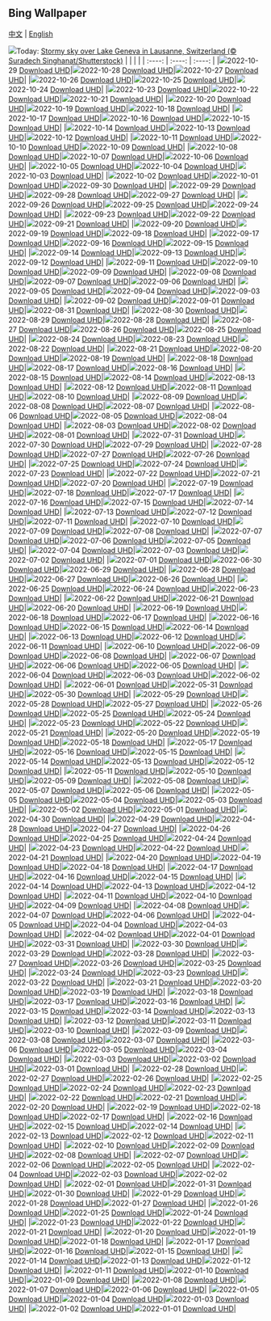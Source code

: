 ## Bing Wallpaper
[中文](README.md) | [English](README_en.md)

![](https://www.bing.com/th?id=OHR.FrankensteinFriday_EN-US3119113489_UHD.jpg&w=1000)Today: [Stormy sky over Lake Geneva in Lausanne, Switzerland (© Suradech Singhanat/Shutterstock)](https://www.bing.com/th?id=OHR.FrankensteinFriday_EN-US3119113489_UHD.jpg)
|      |      |      |
| :----: | :----: | :----: |
|![](https://www.bing.com/th?id=OHR.FrankensteinFriday_EN-US3119113489_UHD.jpg&rf=LaDigue_UHD.jpg&pid=hp&w=384&h=216&rs=1&c=4)2022-10-29 [Download UHD](https://www.bing.com/th?id=OHR.FrankensteinFriday_EN-US3119113489_UHD.jpg)|![](https://www.bing.com/th?id=OHR.BridgeofSighs_EN-US5335369208_UHD.jpg&rf=LaDigue_UHD.jpg&pid=hp&w=384&h=216&rs=1&c=4)2022-10-28 [Download UHD](https://www.bing.com/th?id=OHR.BridgeofSighs_EN-US5335369208_UHD.jpg)|![](https://www.bing.com/th?id=OHR.BrockenSpecter_EN-US5247366251_UHD.jpg&rf=LaDigue_UHD.jpg&pid=hp&w=384&h=216&rs=1&c=4)2022-10-27 [Download UHD](https://www.bing.com/th?id=OHR.BrockenSpecter_EN-US5247366251_UHD.jpg)|
|![](https://www.bing.com/th?id=OHR.OrcusMouth_EN-US5010597701_UHD.jpg&rf=LaDigue_UHD.jpg&pid=hp&w=384&h=216&rs=1&c=4)2022-10-26 [Download UHD](https://www.bing.com/th?id=OHR.OrcusMouth_EN-US5010597701_UHD.jpg)|![](https://www.bing.com/th?id=OHR.GuwahatiDiwali_EN-US3454357880_UHD.jpg&rf=LaDigue_UHD.jpg&pid=hp&w=384&h=216&rs=1&c=4)2022-10-25 [Download UHD](https://www.bing.com/th?id=OHR.GuwahatiDiwali_EN-US3454357880_UHD.jpg)|![](https://www.bing.com/th?id=OHR.Knobbelzwaan_EN-US4809716001_UHD.jpg&rf=LaDigue_UHD.jpg&pid=hp&w=384&h=216&rs=1&c=4)2022-10-24 [Download UHD](https://www.bing.com/th?id=OHR.Knobbelzwaan_EN-US4809716001_UHD.jpg)|
|![](https://www.bing.com/th?id=OHR.KarstMountains_EN-US4446699673_UHD.jpg&rf=LaDigue_UHD.jpg&pid=hp&w=384&h=216&rs=1&c=4)2022-10-23 [Download UHD](https://www.bing.com/th?id=OHR.KarstMountains_EN-US4446699673_UHD.jpg)|![](https://www.bing.com/th?id=OHR.GeorgiaCypress_EN-US2966839861_UHD.jpg&rf=LaDigue_UHD.jpg&pid=hp&w=384&h=216&rs=1&c=4)2022-10-22 [Download UHD](https://www.bing.com/th?id=OHR.GeorgiaCypress_EN-US2966839861_UHD.jpg)|![](https://www.bing.com/th?id=OHR.SlothDay_EN-US8418438094_UHD.jpg&rf=LaDigue_UHD.jpg&pid=hp&w=384&h=216&rs=1&c=4)2022-10-21 [Download UHD](https://www.bing.com/th?id=OHR.SlothDay_EN-US8418438094_UHD.jpg)|
|![](https://www.bing.com/th?id=OHR.WartburgCastle_EN-US8283353282_UHD.jpg&rf=LaDigue_UHD.jpg&pid=hp&w=384&h=216&rs=1&c=4)2022-10-20 [Download UHD](https://www.bing.com/th?id=OHR.WartburgCastle_EN-US8283353282_UHD.jpg)|![](https://www.bing.com/th?id=OHR.GB25Anni_EN-US8198972228_UHD.jpg&rf=LaDigue_UHD.jpg&pid=hp&w=384&h=216&rs=1&c=4)2022-10-19 [Download UHD](https://www.bing.com/th?id=OHR.GB25Anni_EN-US8198972228_UHD.jpg)|![](https://www.bing.com/th?id=OHR.SwedenOwl_EN-US8107135630_UHD.jpg&rf=LaDigue_UHD.jpg&pid=hp&w=384&h=216&rs=1&c=4)2022-10-18 [Download UHD](https://www.bing.com/th?id=OHR.SwedenOwl_EN-US8107135630_UHD.jpg)|
|![](https://www.bing.com/th?id=OHR.PrinceChristianSound_EN-US8033823843_UHD.jpg&rf=LaDigue_UHD.jpg&pid=hp&w=384&h=216&rs=1&c=4)2022-10-17 [Download UHD](https://www.bing.com/th?id=OHR.PrinceChristianSound_EN-US8033823843_UHD.jpg)|![](https://www.bing.com/th?id=OHR.NaqsheRustam_EN-US7919143366_UHD.jpg&rf=LaDigue_UHD.jpg&pid=hp&w=384&h=216&rs=1&c=4)2022-10-16 [Download UHD](https://www.bing.com/th?id=OHR.NaqsheRustam_EN-US7919143366_UHD.jpg)|![](https://www.bing.com/th?id=OHR.RioArazas_EN-US7767502808_UHD.jpg&rf=LaDigue_UHD.jpg&pid=hp&w=384&h=216&rs=1&c=4)2022-10-15 [Download UHD](https://www.bing.com/th?id=OHR.RioArazas_EN-US7767502808_UHD.jpg)|
|![](https://www.bing.com/th?id=OHR.AlaskaMoose_EN-US7632880778_UHD.jpg&rf=LaDigue_UHD.jpg&pid=hp&w=384&h=216&rs=1&c=4)2022-10-14 [Download UHD](https://www.bing.com/th?id=OHR.AlaskaMoose_EN-US7632880778_UHD.jpg)|![](https://www.bing.com/th?id=OHR.AmmoniteGraveyard_EN-US7510840532_UHD.jpg&rf=LaDigue_UHD.jpg&pid=hp&w=384&h=216&rs=1&c=4)2022-10-13 [Download UHD](https://www.bing.com/th?id=OHR.AmmoniteGraveyard_EN-US7510840532_UHD.jpg)|![](https://www.bing.com/th?id=OHR.TortulaMoss_EN-US7128071079_UHD.jpg&rf=LaDigue_UHD.jpg&pid=hp&w=384&h=216&rs=1&c=4)2022-10-12 [Download UHD](https://www.bing.com/th?id=OHR.TortulaMoss_EN-US7128071079_UHD.jpg)|
|![](https://www.bing.com/th?id=OHR.SacredSmoke_EN-US7047459944_UHD.jpg&rf=LaDigue_UHD.jpg&pid=hp&w=384&h=216&rs=1&c=4)2022-10-11 [Download UHD](https://www.bing.com/th?id=OHR.SacredSmoke_EN-US7047459944_UHD.jpg)|![](https://www.bing.com/th?id=OHR.ChukchiSea_EN-US6494940864_UHD.jpg&rf=LaDigue_UHD.jpg&pid=hp&w=384&h=216&rs=1&c=4)2022-10-10 [Download UHD](https://www.bing.com/th?id=OHR.ChukchiSea_EN-US6494940864_UHD.jpg)|![](https://www.bing.com/th?id=OHR.GlassOctopus_EN-US6394802515_UHD.jpg&rf=LaDigue_UHD.jpg&pid=hp&w=384&h=216&rs=1&c=4)2022-10-09 [Download UHD](https://www.bing.com/th?id=OHR.GlassOctopus_EN-US6394802515_UHD.jpg)|
|![](https://www.bing.com/th?id=OHR.OberbaumBridge_EN-US6324390642_UHD.jpg&rf=LaDigue_UHD.jpg&pid=hp&w=384&h=216&rs=1&c=4)2022-10-08 [Download UHD](https://www.bing.com/th?id=OHR.OberbaumBridge_EN-US6324390642_UHD.jpg)|![](https://www.bing.com/th?id=OHR.BayofBiscay_EN-US8933430968_UHD.jpg&rf=LaDigue_UHD.jpg&pid=hp&w=384&h=216&rs=1&c=4)2022-10-07 [Download UHD](https://www.bing.com/th?id=OHR.BayofBiscay_EN-US8933430968_UHD.jpg)|![](https://www.bing.com/th?id=OHR.FlamingoTeacher_EN-US8819896781_UHD.jpg&rf=LaDigue_UHD.jpg&pid=hp&w=384&h=216&rs=1&c=4)2022-10-06 [Download UHD](https://www.bing.com/th?id=OHR.FlamingoTeacher_EN-US8819896781_UHD.jpg)|
|![](https://www.bing.com/th?id=OHR.CosmicCliffs_EN-US8727581889_UHD.jpg&rf=LaDigue_UHD.jpg&pid=hp&w=384&h=216&rs=1&c=4)2022-10-05 [Download UHD](https://www.bing.com/th?id=OHR.CosmicCliffs_EN-US8727581889_UHD.jpg)|![](https://www.bing.com/th?id=OHR.Porthuis_EN-US8462686696_UHD.jpg&rf=LaDigue_UHD.jpg&pid=hp&w=384&h=216&rs=1&c=4)2022-10-04 [Download UHD](https://www.bing.com/th?id=OHR.Porthuis_EN-US8462686696_UHD.jpg)|![](https://www.bing.com/th?id=OHR.LotsOBalloons_EN-US8236203600_UHD.jpg&rf=LaDigue_UHD.jpg&pid=hp&w=384&h=216&rs=1&c=4)2022-10-03 [Download UHD](https://www.bing.com/th?id=OHR.LotsOBalloons_EN-US8236203600_UHD.jpg)|
|![](https://www.bing.com/th?id=OHR.BridalVeilFalls_EN-US8055892423_UHD.jpg&rf=LaDigue_UHD.jpg&pid=hp&w=384&h=216&rs=1&c=4)2022-10-02 [Download UHD](https://www.bing.com/th?id=OHR.BridalVeilFalls_EN-US8055892423_UHD.jpg)|![](https://www.bing.com/th?id=OHR.EubalaenaAustralis_EN-US7949014397_UHD.jpg&rf=LaDigue_UHD.jpg&pid=hp&w=384&h=216&rs=1&c=4)2022-10-01 [Download UHD](https://www.bing.com/th?id=OHR.EubalaenaAustralis_EN-US7949014397_UHD.jpg)|![](https://www.bing.com/th?id=OHR.InfiniD_EN-US7855471603_UHD.jpg&rf=LaDigue_UHD.jpg&pid=hp&w=384&h=216&rs=1&c=4)2022-09-30 [Download UHD](https://www.bing.com/th?id=OHR.InfiniD_EN-US7855471603_UHD.jpg)|
|![](https://www.bing.com/th?id=OHR.FosterCoveredBridge_EN-US7763700078_UHD.jpg&rf=LaDigue_UHD.jpg&pid=hp&w=384&h=216&rs=1&c=4)2022-09-29 [Download UHD](https://www.bing.com/th?id=OHR.FosterCoveredBridge_EN-US7763700078_UHD.jpg)|![](https://www.bing.com/th?id=OHR.YellowstoneUGB_EN-US7573964019_UHD.jpg&rf=LaDigue_UHD.jpg&pid=hp&w=384&h=216&rs=1&c=4)2022-09-28 [Download UHD](https://www.bing.com/th?id=OHR.YellowstoneUGB_EN-US7573964019_UHD.jpg)|![](https://www.bing.com/th?id=OHR.SusitnaRiver_EN-US7154675950_UHD.jpg&rf=LaDigue_UHD.jpg&pid=hp&w=384&h=216&rs=1&c=4)2022-09-27 [Download UHD](https://www.bing.com/th?id=OHR.SusitnaRiver_EN-US7154675950_UHD.jpg)|
|![](https://www.bing.com/th?id=OHR.AmazonMangroves_EN-US7068770726_UHD.jpg&rf=LaDigue_UHD.jpg&pid=hp&w=384&h=216&rs=1&c=4)2022-09-26 [Download UHD](https://www.bing.com/th?id=OHR.AmazonMangroves_EN-US7068770726_UHD.jpg)|![](https://www.bing.com/th?id=OHR.DarkSkyAcadia_EN-US6966527964_UHD.jpg&rf=LaDigue_UHD.jpg&pid=hp&w=384&h=216&rs=1&c=4)2022-09-25 [Download UHD](https://www.bing.com/th?id=OHR.DarkSkyAcadia_EN-US6966527964_UHD.jpg)|![](https://www.bing.com/th?id=OHR.GoldenJellyfish_EN-US6743816471_UHD.jpg&rf=LaDigue_UHD.jpg&pid=hp&w=384&h=216&rs=1&c=4)2022-09-24 [Download UHD](https://www.bing.com/th?id=OHR.GoldenJellyfish_EN-US6743816471_UHD.jpg)|
|![](https://www.bing.com/th?id=OHR.LastDollarRoad_EN-US7923638318_UHD.jpg&rf=LaDigue_UHD.jpg&pid=hp&w=384&h=216&rs=1&c=4)2022-09-23 [Download UHD](https://www.bing.com/th?id=OHR.LastDollarRoad_EN-US7923638318_UHD.jpg)|![](https://www.bing.com/th?id=OHR.PWPeaceDoves_EN-US7797522376_UHD.jpg&rf=LaDigue_UHD.jpg&pid=hp&w=384&h=216&rs=1&c=4)2022-09-22 [Download UHD](https://www.bing.com/th?id=OHR.PWPeaceDoves_EN-US7797522376_UHD.jpg)|![](https://www.bing.com/th?id=OHR.SitkaOtters_EN-US7714053956_UHD.jpg&rf=LaDigue_UHD.jpg&pid=hp&w=384&h=216&rs=1&c=4)2022-09-21 [Download UHD](https://www.bing.com/th?id=OHR.SitkaOtters_EN-US7714053956_UHD.jpg)|
|![](https://www.bing.com/th?id=OHR.QueenFuneral_EN-US7710269016_UHD.jpg&rf=LaDigue_UHD.jpg&pid=hp&w=384&h=216&rs=1&c=4)2022-09-20 [Download UHD](https://www.bing.com/th?id=OHR.QueenFuneral_EN-US7710269016_UHD.jpg)|![](https://www.bing.com/th?id=OHR.ArashiyamaBamboo_EN-US7569665443_UHD.jpg&rf=LaDigue_UHD.jpg&pid=hp&w=384&h=216&rs=1&c=4)2022-09-19 [Download UHD](https://www.bing.com/th?id=OHR.ArashiyamaBamboo_EN-US7569665443_UHD.jpg)|![](https://www.bing.com/th?id=OHR.Wellenflug_EN-US7380614960_UHD.jpg&rf=LaDigue_UHD.jpg&pid=hp&w=384&h=216&rs=1&c=4)2022-09-18 [Download UHD](https://www.bing.com/th?id=OHR.Wellenflug_EN-US7380614960_UHD.jpg)|
|![](https://www.bing.com/th?id=OHR.PianePuma_EN-US7221521942_UHD.jpg&rf=LaDigue_UHD.jpg&pid=hp&w=384&h=216&rs=1&c=4)2022-09-17 [Download UHD](https://www.bing.com/th?id=OHR.PianePuma_EN-US7221521942_UHD.jpg)|![](https://www.bing.com/th?id=OHR.BuffaloMural_EN-US7123580117_UHD.jpg&rf=LaDigue_UHD.jpg&pid=hp&w=384&h=216&rs=1&c=4)2022-09-16 [Download UHD](https://www.bing.com/th?id=OHR.BuffaloMural_EN-US7123580117_UHD.jpg)|![](https://www.bing.com/th?id=OHR.MarbleCanyon_EN-US7056773172_UHD.jpg&rf=LaDigue_UHD.jpg&pid=hp&w=384&h=216&rs=1&c=4)2022-09-15 [Download UHD](https://www.bing.com/th?id=OHR.MarbleCanyon_EN-US7056773172_UHD.jpg)|
|![](https://www.bing.com/th?id=OHR.GSDNPest_EN-US6985335988_UHD.jpg&rf=LaDigue_UHD.jpg&pid=hp&w=384&h=216&rs=1&c=4)2022-09-14 [Download UHD](https://www.bing.com/th?id=OHR.GSDNPest_EN-US6985335988_UHD.jpg)|![](https://www.bing.com/th?id=OHR.Aracari_EN-US6920359857_UHD.jpg&rf=LaDigue_UHD.jpg&pid=hp&w=384&h=216&rs=1&c=4)2022-09-13 [Download UHD](https://www.bing.com/th?id=OHR.Aracari_EN-US6920359857_UHD.jpg)|![](https://www.bing.com/th?id=OHR.SOLHalfStaff_EN-US6710129226_UHD.jpg&rf=LaDigue_UHD.jpg&pid=hp&w=384&h=216&rs=1&c=4)2022-09-12 [Download UHD](https://www.bing.com/th?id=OHR.SOLHalfStaff_EN-US6710129226_UHD.jpg)|
|![](https://www.bing.com/th?id=OHR.KLMidAutumn_EN-US6642842911_UHD.jpg&rf=LaDigue_UHD.jpg&pid=hp&w=384&h=216&rs=1&c=4)2022-09-11 [Download UHD](https://www.bing.com/th?id=OHR.KLMidAutumn_EN-US6642842911_UHD.jpg)|![](https://www.bing.com/th?id=OHR.BHNMBelize_EN-US6404020386_UHD.jpg&rf=LaDigue_UHD.jpg&pid=hp&w=384&h=216&rs=1&c=4)2022-09-10 [Download UHD](https://www.bing.com/th?id=OHR.BHNMBelize_EN-US6404020386_UHD.jpg)|![](https://www.bing.com/th?id=OHR.CircumnavigationAnni_EN-US9635067459_UHD.jpg&rf=LaDigue_UHD.jpg&pid=hp&w=384&h=216&rs=1&c=4)2022-09-09 [Download UHD](https://www.bing.com/th?id=OHR.CircumnavigationAnni_EN-US9635067459_UHD.jpg)|
|![](https://www.bing.com/th?id=OHR.MuseudoAmanha_EN-US9576177041_UHD.jpg&rf=LaDigue_UHD.jpg&pid=hp&w=384&h=216&rs=1&c=4)2022-09-08 [Download UHD](https://www.bing.com/th?id=OHR.MuseudoAmanha_EN-US9576177041_UHD.jpg)|![](https://www.bing.com/th?id=OHR.SquirrelMushroom_EN-US8955570535_UHD.jpg&rf=LaDigue_UHD.jpg&pid=hp&w=384&h=216&rs=1&c=4)2022-09-07 [Download UHD](https://www.bing.com/th?id=OHR.SquirrelMushroom_EN-US8955570535_UHD.jpg)|![](https://www.bing.com/th?id=OHR.GastoniaParade_EN-US8873564493_UHD.jpg&rf=LaDigue_UHD.jpg&pid=hp&w=384&h=216&rs=1&c=4)2022-09-06 [Download UHD](https://www.bing.com/th?id=OHR.GastoniaParade_EN-US8873564493_UHD.jpg)|
|![](https://www.bing.com/th?id=OHR.ArambolBeach_EN-US7908449198_UHD.jpg&rf=LaDigue_UHD.jpg&pid=hp&w=384&h=216&rs=1&c=4)2022-09-05 [Download UHD](https://www.bing.com/th?id=OHR.ArambolBeach_EN-US7908449198_UHD.jpg)|![](https://www.bing.com/th?id=OHR.MalaysiaTwinTowers_EN-US7848703415_UHD.jpg&rf=LaDigue_UHD.jpg&pid=hp&w=384&h=216&rs=1&c=4)2022-09-04 [Download UHD](https://www.bing.com/th?id=OHR.MalaysiaTwinTowers_EN-US7848703415_UHD.jpg)|![](https://www.bing.com/th?id=OHR.SeitanLimania_EN-US5452823219_UHD.jpg&rf=LaDigue_UHD.jpg&pid=hp&w=384&h=216&rs=1&c=4)2022-09-03 [Download UHD](https://www.bing.com/th?id=OHR.SeitanLimania_EN-US5452823219_UHD.jpg)|
|![](https://www.bing.com/th?id=OHR.WildlifeCrossing_EN-US7691052130_UHD.jpg&rf=LaDigue_UHD.jpg&pid=hp&w=384&h=216&rs=1&c=4)2022-09-02 [Download UHD](https://www.bing.com/th?id=OHR.WildlifeCrossing_EN-US7691052130_UHD.jpg)|![](https://www.bing.com/th?id=OHR.BlueLinckia_EN-US7078787133_UHD.jpg&rf=LaDigue_UHD.jpg&pid=hp&w=384&h=216&rs=1&c=4)2022-09-01 [Download UHD](https://www.bing.com/th?id=OHR.BlueLinckia_EN-US7078787133_UHD.jpg)|![](https://www.bing.com/th?id=OHR.Migliarino_EN-US6999892958_UHD.jpg&rf=LaDigue_UHD.jpg&pid=hp&w=384&h=216&rs=1&c=4)2022-08-31 [Download UHD](https://www.bing.com/th?id=OHR.Migliarino_EN-US6999892958_UHD.jpg)|
|![](https://www.bing.com/th?id=OHR.EstoniaBaltic_EN-US6923966670_UHD.jpg&rf=LaDigue_UHD.jpg&pid=hp&w=384&h=216&rs=1&c=4)2022-08-30 [Download UHD](https://www.bing.com/th?id=OHR.EstoniaBaltic_EN-US6923966670_UHD.jpg)|![](https://www.bing.com/th?id=OHR.BeardedTit_EN-US6692547915_UHD.jpg&rf=LaDigue_UHD.jpg&pid=hp&w=384&h=216&rs=1&c=4)2022-08-29 [Download UHD](https://www.bing.com/th?id=OHR.BeardedTit_EN-US6692547915_UHD.jpg)|![](https://www.bing.com/th?id=OHR.MSHV_EN-US5482864526_UHD.jpg&rf=LaDigue_UHD.jpg&pid=hp&w=384&h=216&rs=1&c=4)2022-08-28 [Download UHD](https://www.bing.com/th?id=OHR.MSHV_EN-US5482864526_UHD.jpg)|
|![](https://www.bing.com/th?id=OHR.PeljesacWind_EN-US5380116190_UHD.jpg&rf=LaDigue_UHD.jpg&pid=hp&w=384&h=216&rs=1&c=4)2022-08-27 [Download UHD](https://www.bing.com/th?id=OHR.PeljesacWind_EN-US5380116190_UHD.jpg)|![](https://www.bing.com/th?id=OHR.CascadesNP_EN-US3684575794_UHD.jpg&rf=LaDigue_UHD.jpg&pid=hp&w=384&h=216&rs=1&c=4)2022-08-26 [Download UHD](https://www.bing.com/th?id=OHR.CascadesNP_EN-US3684575794_UHD.jpg)|![](https://www.bing.com/th?id=OHR.WheatField_EN-US3537753695_UHD.jpg&rf=LaDigue_UHD.jpg&pid=hp&w=384&h=216&rs=1&c=4)2022-08-25 [Download UHD](https://www.bing.com/th?id=OHR.WheatField_EN-US3537753695_UHD.jpg)|
|![](https://www.bing.com/th?id=OHR.MentonFrance_EN-US3424001829_UHD.jpg&rf=LaDigue_UHD.jpg&pid=hp&w=384&h=216&rs=1&c=4)2022-08-24 [Download UHD](https://www.bing.com/th?id=OHR.MentonFrance_EN-US3424001829_UHD.jpg)|![](https://www.bing.com/th?id=OHR.TenderMoment_EN-US3269942524_UHD.jpg&rf=LaDigue_UHD.jpg&pid=hp&w=384&h=216&rs=1&c=4)2022-08-23 [Download UHD](https://www.bing.com/th?id=OHR.TenderMoment_EN-US3269942524_UHD.jpg)|![](https://www.bing.com/th?id=OHR.CostadaMorte_EN-US3132736041_UHD.jpg&rf=LaDigue_UHD.jpg&pid=hp&w=384&h=216&rs=1&c=4)2022-08-22 [Download UHD](https://www.bing.com/th?id=OHR.CostadaMorte_EN-US3132736041_UHD.jpg)|
|![](https://www.bing.com/th?id=OHR.BearProof_EN-US2982363241_UHD.jpg&rf=LaDigue_UHD.jpg&pid=hp&w=384&h=216&rs=1&c=4)2022-08-21 [Download UHD](https://www.bing.com/th?id=OHR.BearProof_EN-US2982363241_UHD.jpg)|![](https://www.bing.com/th?id=OHR.SolarImpulse2_EN-US2864472613_UHD.jpg&rf=LaDigue_UHD.jpg&pid=hp&w=384&h=216&rs=1&c=4)2022-08-20 [Download UHD](https://www.bing.com/th?id=OHR.SolarImpulse2_EN-US2864472613_UHD.jpg)|![](https://www.bing.com/th?id=OHR.SourHerring_EN-US2672490827_UHD.jpg&rf=LaDigue_UHD.jpg&pid=hp&w=384&h=216&rs=1&c=4)2022-08-19 [Download UHD](https://www.bing.com/th?id=OHR.SourHerring_EN-US2672490827_UHD.jpg)|
|![](https://www.bing.com/th?id=OHR.AquarioNatural_EN-US2602910599_UHD.jpg&rf=LaDigue_UHD.jpg&pid=hp&w=384&h=216&rs=1&c=4)2022-08-18 [Download UHD](https://www.bing.com/th?id=OHR.AquarioNatural_EN-US2602910599_UHD.jpg)|![](https://www.bing.com/th?id=OHR.GreatWhiteRoller_EN-US2453743631_UHD.jpg&rf=LaDigue_UHD.jpg&pid=hp&w=384&h=216&rs=1&c=4)2022-08-17 [Download UHD](https://www.bing.com/th?id=OHR.GreatWhiteRoller_EN-US2453743631_UHD.jpg)|![](https://www.bing.com/th?id=OHR.ChittorgarhFort_EN-US2246278299_UHD.jpg&rf=LaDigue_UHD.jpg&pid=hp&w=384&h=216&rs=1&c=4)2022-08-16 [Download UHD](https://www.bing.com/th?id=OHR.ChittorgarhFort_EN-US2246278299_UHD.jpg)|
|![](https://www.bing.com/th?id=OHR.PantherChameleon_EN-US2150362477_UHD.jpg&rf=LaDigue_UHD.jpg&pid=hp&w=384&h=216&rs=1&c=4)2022-08-15 [Download UHD](https://www.bing.com/th?id=OHR.PantherChameleon_EN-US2150362477_UHD.jpg)|![](https://www.bing.com/th?id=OHR.BoundaryWaters_EN-US1592534087_UHD.jpg&rf=LaDigue_UHD.jpg&pid=hp&w=384&h=216&rs=1&c=4)2022-08-14 [Download UHD](https://www.bing.com/th?id=OHR.BoundaryWaters_EN-US1592534087_UHD.jpg)|![](https://www.bing.com/th?id=OHR.AmboseliElephants_EN-US1510486473_UHD.jpg&rf=LaDigue_UHD.jpg&pid=hp&w=384&h=216&rs=1&c=4)2022-08-13 [Download UHD](https://www.bing.com/th?id=OHR.AmboseliElephants_EN-US1510486473_UHD.jpg)|
|![](https://www.bing.com/th?id=OHR.MtTsubakuro_EN-US2985513957_UHD.jpg&rf=LaDigue_UHD.jpg&pid=hp&w=384&h=216&rs=1&c=4)2022-08-12 [Download UHD](https://www.bing.com/th?id=OHR.MtTsubakuro_EN-US2985513957_UHD.jpg)|![](https://www.bing.com/th?id=OHR.AnniversaryJTNP_EN-US2914674933_UHD.jpg&rf=LaDigue_UHD.jpg&pid=hp&w=384&h=216&rs=1&c=4)2022-08-11 [Download UHD](https://www.bing.com/th?id=OHR.AnniversaryJTNP_EN-US2914674933_UHD.jpg)|![](https://www.bing.com/th?id=OHR.CuevaManos_EN-US2810052050_UHD.jpg&rf=LaDigue_UHD.jpg&pid=hp&w=384&h=216&rs=1&c=4)2022-08-10 [Download UHD](https://www.bing.com/th?id=OHR.CuevaManos_EN-US2810052050_UHD.jpg)|
|![](https://www.bing.com/th?id=OHR.EsPantaleu_EN-US2555315913_UHD.jpg&rf=LaDigue_UHD.jpg&pid=hp&w=384&h=216&rs=1&c=4)2022-08-09 [Download UHD](https://www.bing.com/th?id=OHR.EsPantaleu_EN-US2555315913_UHD.jpg)|![](https://www.bing.com/th?id=OHR.SpringPoint_EN-US2439443308_UHD.jpg&rf=LaDigue_UHD.jpg&pid=hp&w=384&h=216&rs=1&c=4)2022-08-08 [Download UHD](https://www.bing.com/th?id=OHR.SpringPoint_EN-US2439443308_UHD.jpg)|![](https://www.bing.com/th?id=OHR.SFSaltFlats_EN-US2301713772_UHD.jpg&rf=LaDigue_UHD.jpg&pid=hp&w=384&h=216&rs=1&c=4)2022-08-07 [Download UHD](https://www.bing.com/th?id=OHR.SFSaltFlats_EN-US2301713772_UHD.jpg)|
|![](https://www.bing.com/th?id=OHR.MilitaryTattoo_EN-US2404986711_UHD.jpg&rf=LaDigue_UHD.jpg&pid=hp&w=384&h=216&rs=1&c=4)2022-08-06 [Download UHD](https://www.bing.com/th?id=OHR.MilitaryTattoo_EN-US2404986711_UHD.jpg)|![](https://www.bing.com/th?id=OHR.BangladeshWaterLilies_EN-US1994505786_UHD.jpg&rf=LaDigue_UHD.jpg&pid=hp&w=384&h=216&rs=1&c=4)2022-08-05 [Download UHD](https://www.bing.com/th?id=OHR.BangladeshWaterLilies_EN-US1994505786_UHD.jpg)|![](https://www.bing.com/th?id=OHR.RedneckedGrebe_EN-US1190259802_UHD.jpg&rf=LaDigue_UHD.jpg&pid=hp&w=384&h=216&rs=1&c=4)2022-08-04 [Download UHD](https://www.bing.com/th?id=OHR.RedneckedGrebe_EN-US1190259802_UHD.jpg)|
|![](https://www.bing.com/th?id=OHR.HickmanBridge_EN-US1087333208_UHD.jpg&rf=LaDigue_UHD.jpg&pid=hp&w=384&h=216&rs=1&c=4)2022-08-03 [Download UHD](https://www.bing.com/th?id=OHR.HickmanBridge_EN-US1087333208_UHD.jpg)|![](https://www.bing.com/th?id=OHR.LavaTube_EN-US0984183891_UHD.jpg&rf=LaDigue_UHD.jpg&pid=hp&w=384&h=216&rs=1&c=4)2022-08-02 [Download UHD](https://www.bing.com/th?id=OHR.LavaTube_EN-US0984183891_UHD.jpg)|![](https://www.bing.com/th?id=OHR.NoctilucentClouds_EN-US0838966037_UHD.jpg&rf=LaDigue_UHD.jpg&pid=hp&w=384&h=216&rs=1&c=4)2022-08-01 [Download UHD](https://www.bing.com/th?id=OHR.NoctilucentClouds_EN-US0838966037_UHD.jpg)|
|![](https://www.bing.com/th?id=OHR.FiordlandRainforest_EN-US0539876428_UHD.jpg&rf=LaDigue_UHD.jpg&pid=hp&w=384&h=216&rs=1&c=4)2022-07-31 [Download UHD](https://www.bing.com/th?id=OHR.FiordlandRainforest_EN-US0539876428_UHD.jpg)|![](https://www.bing.com/th?id=OHR.FourTigresses_EN-US0466229333_UHD.jpg&rf=LaDigue_UHD.jpg&pid=hp&w=384&h=216&rs=1&c=4)2022-07-30 [Download UHD](https://www.bing.com/th?id=OHR.FourTigresses_EN-US0466229333_UHD.jpg)|![](https://www.bing.com/th?id=OHR.LongsPeak_EN-US4189093342_UHD.jpg&rf=LaDigue_UHD.jpg&pid=hp&w=384&h=216&rs=1&c=4)2022-07-29 [Download UHD](https://www.bing.com/th?id=OHR.LongsPeak_EN-US4189093342_UHD.jpg)|
|![](https://www.bing.com/th?id=OHR.NabateanTomb_EN-US4126304993_UHD.jpg&rf=LaDigue_UHD.jpg&pid=hp&w=384&h=216&rs=1&c=4)2022-07-28 [Download UHD](https://www.bing.com/th?id=OHR.NabateanTomb_EN-US4126304993_UHD.jpg)|![](https://www.bing.com/th?id=OHR.MangroveDay_EN-US4051479273_UHD.jpg&rf=LaDigue_UHD.jpg&pid=hp&w=384&h=216&rs=1&c=4)2022-07-27 [Download UHD](https://www.bing.com/th?id=OHR.MangroveDay_EN-US4051479273_UHD.jpg)|![](https://www.bing.com/th?id=OHR.MGRBrighton_EN-US4452708176_UHD.jpg&rf=LaDigue_UHD.jpg&pid=hp&w=384&h=216&rs=1&c=4)2022-07-26 [Download UHD](https://www.bing.com/th?id=OHR.MGRBrighton_EN-US4452708176_UHD.jpg)|
|![](https://www.bing.com/th?id=OHR.AmeliaEarhart_EN-US4396076505_UHD.jpg&rf=LaDigue_UHD.jpg&pid=hp&w=384&h=216&rs=1&c=4)2022-07-25 [Download UHD](https://www.bing.com/th?id=OHR.AmeliaEarhart_EN-US4396076505_UHD.jpg)|![](https://www.bing.com/th?id=OHR.FoxgloveHawkmoth_EN-US4340017481_UHD.jpg&rf=LaDigue_UHD.jpg&pid=hp&w=384&h=216&rs=1&c=4)2022-07-24 [Download UHD](https://www.bing.com/th?id=OHR.FoxgloveHawkmoth_EN-US4340017481_UHD.jpg)|![](https://www.bing.com/th?id=OHR.SGIMontenegro_EN-US4280095085_UHD.jpg&rf=LaDigue_UHD.jpg&pid=hp&w=384&h=216&rs=1&c=4)2022-07-23 [Download UHD](https://www.bing.com/th?id=OHR.SGIMontenegro_EN-US4280095085_UHD.jpg)|
|![](https://www.bing.com/th?id=OHR.AbbeyGardens_EN-US3622669026_UHD.jpg&rf=LaDigue_UHD.jpg&pid=hp&w=384&h=216&rs=1&c=4)2022-07-22 [Download UHD](https://www.bing.com/th?id=OHR.AbbeyGardens_EN-US3622669026_UHD.jpg)|![](https://www.bing.com/th?id=OHR.MoonPhases_EN-US3514261526_UHD.jpg&rf=LaDigue_UHD.jpg&pid=hp&w=384&h=216&rs=1&c=4)2022-07-21 [Download UHD](https://www.bing.com/th?id=OHR.MoonPhases_EN-US3514261526_UHD.jpg)|![](https://www.bing.com/th?id=OHR.YellowstoneBison_EN-US2891320959_UHD.jpg&rf=LaDigue_UHD.jpg&pid=hp&w=384&h=216&rs=1&c=4)2022-07-20 [Download UHD](https://www.bing.com/th?id=OHR.YellowstoneBison_EN-US2891320959_UHD.jpg)|
|![](https://www.bing.com/th?id=OHR.OmijimaIsland_EN-US2811609327_UHD.jpg&rf=LaDigue_UHD.jpg&pid=hp&w=384&h=216&rs=1&c=4)2022-07-19 [Download UHD](https://www.bing.com/th?id=OHR.OmijimaIsland_EN-US2811609327_UHD.jpg)|![](https://www.bing.com/th?id=OHR.CoyoteButtes_EN-US2729289736_UHD.jpg&rf=LaDigue_UHD.jpg&pid=hp&w=384&h=216&rs=1&c=4)2022-07-18 [Download UHD](https://www.bing.com/th?id=OHR.CoyoteButtes_EN-US2729289736_UHD.jpg)|![](https://www.bing.com/th?id=OHR.AmericanGoldfinch_EN-US2664017758_UHD.jpg&rf=LaDigue_UHD.jpg&pid=hp&w=384&h=216&rs=1&c=4)2022-07-17 [Download UHD](https://www.bing.com/th?id=OHR.AmericanGoldfinch_EN-US2664017758_UHD.jpg)|
|![](https://www.bing.com/th?id=OHR.Arrone_EN-US2438328393_UHD.jpg&rf=LaDigue_UHD.jpg&pid=hp&w=384&h=216&rs=1&c=4)2022-07-16 [Download UHD](https://www.bing.com/th?id=OHR.Arrone_EN-US2438328393_UHD.jpg)|![](https://www.bing.com/th?id=OHR.BabyLemons_EN-US8232804860_UHD.jpg&rf=LaDigue_UHD.jpg&pid=hp&w=384&h=216&rs=1&c=4)2022-07-15 [Download UHD](https://www.bing.com/th?id=OHR.BabyLemons_EN-US8232804860_UHD.jpg)|![](https://www.bing.com/th?id=OHR.BasaltGiants_EN-US8165410401_UHD.jpg&rf=LaDigue_UHD.jpg&pid=hp&w=384&h=216&rs=1&c=4)2022-07-14 [Download UHD](https://www.bing.com/th?id=OHR.BasaltGiants_EN-US8165410401_UHD.jpg)|
|![](https://www.bing.com/th?id=OHR.SpiralHill_EN-US8098037208_UHD.jpg&rf=LaDigue_UHD.jpg&pid=hp&w=384&h=216&rs=1&c=4)2022-07-13 [Download UHD](https://www.bing.com/th?id=OHR.SpiralHill_EN-US8098037208_UHD.jpg)|![](https://www.bing.com/th?id=OHR.BarcelonaPop_EN-US8033472712_UHD.jpg&rf=LaDigue_UHD.jpg&pid=hp&w=384&h=216&rs=1&c=4)2022-07-12 [Download UHD](https://www.bing.com/th?id=OHR.BarcelonaPop_EN-US8033472712_UHD.jpg)|![](https://www.bing.com/th?id=OHR.OludenizTurkey_EN-US7964154843_UHD.jpg&rf=LaDigue_UHD.jpg&pid=hp&w=384&h=216&rs=1&c=4)2022-07-11 [Download UHD](https://www.bing.com/th?id=OHR.OludenizTurkey_EN-US7964154843_UHD.jpg)|
|![](https://www.bing.com/th?id=OHR.DolomitesMW_EN-US7903776288_UHD.jpg&rf=LaDigue_UHD.jpg&pid=hp&w=384&h=216&rs=1&c=4)2022-07-10 [Download UHD](https://www.bing.com/th?id=OHR.DolomitesMW_EN-US7903776288_UHD.jpg)|![](https://www.bing.com/th?id=OHR.PreveliGorge_EN-US7830712096_UHD.jpg&rf=LaDigue_UHD.jpg&pid=hp&w=384&h=216&rs=1&c=4)2022-07-09 [Download UHD](https://www.bing.com/th?id=OHR.PreveliGorge_EN-US7830712096_UHD.jpg)|![](https://www.bing.com/th?id=OHR.HecetaHead_EN-US7658704670_UHD.jpg&rf=LaDigue_UHD.jpg&pid=hp&w=384&h=216&rs=1&c=4)2022-07-08 [Download UHD](https://www.bing.com/th?id=OHR.HecetaHead_EN-US7658704670_UHD.jpg)|
|![](https://www.bing.com/th?id=OHR.KissingPuffins_EN-US7469101764_UHD.jpg&rf=LaDigue_UHD.jpg&pid=hp&w=384&h=216&rs=1&c=4)2022-07-07 [Download UHD](https://www.bing.com/th?id=OHR.KissingPuffins_EN-US7469101764_UHD.jpg)|![](https://www.bing.com/th?id=OHR.FannetteIsland_EN-US7369656560_UHD.jpg&rf=LaDigue_UHD.jpg&pid=hp&w=384&h=216&rs=1&c=4)2022-07-06 [Download UHD](https://www.bing.com/th?id=OHR.FannetteIsland_EN-US7369656560_UHD.jpg)|![](https://www.bing.com/th?id=OHR.WHFireworks_EN-US7107173560_UHD.jpg&rf=LaDigue_UHD.jpg&pid=hp&w=384&h=216&rs=1&c=4)2022-07-05 [Download UHD](https://www.bing.com/th?id=OHR.WHFireworks_EN-US7107173560_UHD.jpg)|
|![](https://www.bing.com/th?id=OHR.SummerDogs_EN-US7055120050_UHD.jpg&rf=LaDigue_UHD.jpg&pid=hp&w=384&h=216&rs=1&c=4)2022-07-04 [Download UHD](https://www.bing.com/th?id=OHR.SummerDogs_EN-US7055120050_UHD.jpg)|![](https://www.bing.com/th?id=OHR.HalfwayDay_EN-US6981774268_UHD.jpg&rf=LaDigue_UHD.jpg&pid=hp&w=384&h=216&rs=1&c=4)2022-07-03 [Download UHD](https://www.bing.com/th?id=OHR.HalfwayDay_EN-US6981774268_UHD.jpg)|![](https://www.bing.com/th?id=OHR.WeatherGirls_EN-US6924387788_UHD.jpg&rf=LaDigue_UHD.jpg&pid=hp&w=384&h=216&rs=1&c=4)2022-07-02 [Download UHD](https://www.bing.com/th?id=OHR.WeatherGirls_EN-US6924387788_UHD.jpg)|
|![](https://www.bing.com/th?id=OHR.AcramanCrater_EN-US7941020158_UHD.jpg&rf=LaDigue_UHD.jpg&pid=hp&w=384&h=216&rs=1&c=4)2022-07-01 [Download UHD](https://www.bing.com/th?id=OHR.AcramanCrater_EN-US7941020158_UHD.jpg)|![](https://www.bing.com/th?id=OHR.PhangNgaBay_EN-US7871649198_UHD.jpg&rf=LaDigue_UHD.jpg&pid=hp&w=384&h=216&rs=1&c=4)2022-06-30 [Download UHD](https://www.bing.com/th?id=OHR.PhangNgaBay_EN-US7871649198_UHD.jpg)|![](https://www.bing.com/th?id=OHR.TafilaletOasis_EN-US7798050717_UHD.jpg&rf=LaDigue_UHD.jpg&pid=hp&w=384&h=216&rs=1&c=4)2022-06-29 [Download UHD](https://www.bing.com/th?id=OHR.TafilaletOasis_EN-US7798050717_UHD.jpg)|
|![](https://www.bing.com/th?id=OHR.ValensoleLavender_EN-US7717234716_UHD.jpg&rf=LaDigue_UHD.jpg&pid=hp&w=384&h=216&rs=1&c=4)2022-06-28 [Download UHD](https://www.bing.com/th?id=OHR.ValensoleLavender_EN-US7717234716_UHD.jpg)|![](https://www.bing.com/th?id=OHR.Pride2022_EN-US7651790852_UHD.jpg&rf=LaDigue_UHD.jpg&pid=hp&w=384&h=216&rs=1&c=4)2022-06-27 [Download UHD](https://www.bing.com/th?id=OHR.Pride2022_EN-US7651790852_UHD.jpg)|![](https://www.bing.com/th?id=OHR.BBMomCub_EN-US7553314922_UHD.jpg&rf=LaDigue_UHD.jpg&pid=hp&w=384&h=216&rs=1&c=4)2022-06-26 [Download UHD](https://www.bing.com/th?id=OHR.BBMomCub_EN-US7553314922_UHD.jpg)|
|![](https://www.bing.com/th?id=OHR.CenoteDiver_EN-US7458460864_UHD.jpg&rf=LaDigue_UHD.jpg&pid=hp&w=384&h=216&rs=1&c=4)2022-06-25 [Download UHD](https://www.bing.com/th?id=OHR.CenoteDiver_EN-US7458460864_UHD.jpg)|![](https://www.bing.com/th?id=OHR.MostarBridge_EN-US7365620237_UHD.jpg&rf=LaDigue_UHD.jpg&pid=hp&w=384&h=216&rs=1&c=4)2022-06-24 [Download UHD](https://www.bing.com/th?id=OHR.MostarBridge_EN-US7365620237_UHD.jpg)|![](https://www.bing.com/th?id=OHR.AmazonianEcuador_EN-US0278717095_UHD.jpg&rf=LaDigue_UHD.jpg&pid=hp&w=384&h=216&rs=1&c=4)2022-06-23 [Download UHD](https://www.bing.com/th?id=OHR.AmazonianEcuador_EN-US0278717095_UHD.jpg)|
|![](https://www.bing.com/th?id=OHR.GlastonburySolstice_EN-US7196057692_UHD.jpg&rf=LaDigue_UHD.jpg&pid=hp&w=384&h=216&rs=1&c=4)2022-06-22 [Download UHD](https://www.bing.com/th?id=OHR.GlastonburySolstice_EN-US7196057692_UHD.jpg)|![](https://www.bing.com/th?id=OHR.SwallowtailFlower_EN-US6952825144_UHD.jpg&rf=LaDigue_UHD.jpg&pid=hp&w=384&h=216&rs=1&c=4)2022-06-21 [Download UHD](https://www.bing.com/th?id=OHR.SwallowtailFlower_EN-US6952825144_UHD.jpg)|![](https://www.bing.com/th?id=OHR.Cassowary_EN-US8797645265_UHD.jpg&rf=LaDigue_UHD.jpg&pid=hp&w=384&h=216&rs=1&c=4)2022-06-20 [Download UHD](https://www.bing.com/th?id=OHR.Cassowary_EN-US8797645265_UHD.jpg)|
|![](https://www.bing.com/th?id=OHR.CelebratingSurfing_EN-US8732112733_UHD.jpg&rf=LaDigue_UHD.jpg&pid=hp&w=384&h=216&rs=1&c=4)2022-06-19 [Download UHD](https://www.bing.com/th?id=OHR.CelebratingSurfing_EN-US8732112733_UHD.jpg)|![](https://www.bing.com/th?id=OHR.Balsamroot_EN-US8641268598_UHD.jpg&rf=LaDigue_UHD.jpg&pid=hp&w=384&h=216&rs=1&c=4)2022-06-18 [Download UHD](https://www.bing.com/th?id=OHR.Balsamroot_EN-US8641268598_UHD.jpg)|![](https://www.bing.com/th?id=OHR.SeonamTemple_EN-US8180397216_UHD.jpg&rf=LaDigue_UHD.jpg&pid=hp&w=384&h=216&rs=1&c=4)2022-06-17 [Download UHD](https://www.bing.com/th?id=OHR.SeonamTemple_EN-US8180397216_UHD.jpg)|
|![](https://www.bing.com/th?id=OHR.ClingmansDome_EN-US8094094597_UHD.jpg&rf=LaDigue_UHD.jpg&pid=hp&w=384&h=216&rs=1&c=4)2022-06-16 [Download UHD](https://www.bing.com/th?id=OHR.ClingmansDome_EN-US8094094597_UHD.jpg)|![](https://www.bing.com/th?id=OHR.MuseumMile_EN-US8035796645_UHD.jpg&rf=LaDigue_UHD.jpg&pid=hp&w=384&h=216&rs=1&c=4)2022-06-15 [Download UHD](https://www.bing.com/th?id=OHR.MuseumMile_EN-US8035796645_UHD.jpg)|![](https://www.bing.com/th?id=OHR.OkavangoElephant_EN-US7949357706_UHD.jpg&rf=LaDigue_UHD.jpg&pid=hp&w=384&h=216&rs=1&c=4)2022-06-14 [Download UHD](https://www.bing.com/th?id=OHR.OkavangoElephant_EN-US7949357706_UHD.jpg)|
|![](https://www.bing.com/th?id=OHR.SierraPonce_EN-US7735077868_UHD.jpg&rf=LaDigue_UHD.jpg&pid=hp&w=384&h=216&rs=1&c=4)2022-06-13 [Download UHD](https://www.bing.com/th?id=OHR.SierraPonce_EN-US7735077868_UHD.jpg)|![](https://www.bing.com/th?id=OHR.MisoolIsland_EN-US7672276436_UHD.jpg&rf=LaDigue_UHD.jpg&pid=hp&w=384&h=216&rs=1&c=4)2022-06-12 [Download UHD](https://www.bing.com/th?id=OHR.MisoolIsland_EN-US7672276436_UHD.jpg)|![](https://www.bing.com/th?id=OHR.CRPoppies_EN-US7563691816_UHD.jpg&rf=LaDigue_UHD.jpg&pid=hp&w=384&h=216&rs=1&c=4)2022-06-11 [Download UHD](https://www.bing.com/th?id=OHR.CRPoppies_EN-US7563691816_UHD.jpg)|
|![](https://www.bing.com/th?id=OHR.SweetheartAbbey_EN-US7440629451_UHD.jpg&rf=LaDigue_UHD.jpg&pid=hp&w=384&h=216&rs=1&c=4)2022-06-10 [Download UHD](https://www.bing.com/th?id=OHR.SweetheartAbbey_EN-US7440629451_UHD.jpg)|![](https://www.bing.com/th?id=OHR.CommonDolphin_EN-US7311583363_UHD.jpg&rf=LaDigue_UHD.jpg&pid=hp&w=384&h=216&rs=1&c=4)2022-06-09 [Download UHD](https://www.bing.com/th?id=OHR.CommonDolphin_EN-US7311583363_UHD.jpg)|![](https://www.bing.com/th?id=OHR.HaagaRhododendron_EN-US7190183460_UHD.jpg&rf=LaDigue_UHD.jpg&pid=hp&w=384&h=216&rs=1&c=4)2022-06-08 [Download UHD](https://www.bing.com/th?id=OHR.HaagaRhododendron_EN-US7190183460_UHD.jpg)|
|![](https://www.bing.com/th?id=OHR.IndigoBunting_EN-US6919965546_UHD.jpg&rf=LaDigue_UHD.jpg&pid=hp&w=384&h=216&rs=1&c=4)2022-06-07 [Download UHD](https://www.bing.com/th?id=OHR.IndigoBunting_EN-US6919965546_UHD.jpg)|![](https://www.bing.com/th?id=OHR.RapadalenSNP_EN-US6836173287_UHD.jpg&rf=LaDigue_UHD.jpg&pid=hp&w=384&h=216&rs=1&c=4)2022-06-06 [Download UHD](https://www.bing.com/th?id=OHR.RapadalenSNP_EN-US6836173287_UHD.jpg)|![](https://www.bing.com/th?id=OHR.BannerPeak_EN-US6694457913_UHD.jpg&rf=LaDigue_UHD.jpg&pid=hp&w=384&h=216&rs=1&c=4)2022-06-05 [Download UHD](https://www.bing.com/th?id=OHR.BannerPeak_EN-US6694457913_UHD.jpg)|
|![](https://www.bing.com/th?id=OHR.MoabCycling_EN-US6614069772_UHD.jpg&rf=LaDigue_UHD.jpg&pid=hp&w=384&h=216&rs=1&c=4)2022-06-04 [Download UHD](https://www.bing.com/th?id=OHR.MoabCycling_EN-US6614069772_UHD.jpg)|![](https://www.bing.com/th?id=OHR.QueenJubilee_EN-US9964271686_UHD.jpg&rf=LaDigue_UHD.jpg&pid=hp&w=384&h=216&rs=1&c=4)2022-06-03 [Download UHD](https://www.bing.com/th?id=OHR.QueenJubilee_EN-US9964271686_UHD.jpg)|![](https://www.bing.com/th?id=OHR.MarovoLagoon_EN-US9916170608_UHD.jpg&rf=LaDigue_UHD.jpg&pid=hp&w=384&h=216&rs=1&c=4)2022-06-02 [Download UHD](https://www.bing.com/th?id=OHR.MarovoLagoon_EN-US9916170608_UHD.jpg)|
|![](https://www.bing.com/th?id=OHR.ParrotDay_EN-US9824481217_UHD.jpg&rf=LaDigue_UHD.jpg&pid=hp&w=384&h=216&rs=1&c=4)2022-06-01 [Download UHD](https://www.bing.com/th?id=OHR.ParrotDay_EN-US9824481217_UHD.jpg)|![](https://www.bing.com/th?id=OHR.WW2Lincoln_EN-US6306243521_UHD.jpg&rf=LaDigue_UHD.jpg&pid=hp&w=384&h=216&rs=1&c=4)2022-05-31 [Download UHD](https://www.bing.com/th?id=OHR.WW2Lincoln_EN-US6306243521_UHD.jpg)|![](https://www.bing.com/th?id=OHR.HyaliteCreek_EN-US9700334811_UHD.jpg&rf=LaDigue_UHD.jpg&pid=hp&w=384&h=216&rs=1&c=4)2022-05-30 [Download UHD](https://www.bing.com/th?id=OHR.HyaliteCreek_EN-US9700334811_UHD.jpg)|
|![](https://www.bing.com/th?id=OHR.PurnululuNP_EN-US9646771554_UHD.jpg&rf=LaDigue_UHD.jpg&pid=hp&w=384&h=216&rs=1&c=4)2022-05-29 [Download UHD](https://www.bing.com/th?id=OHR.PurnululuNP_EN-US9646771554_UHD.jpg)|![](https://www.bing.com/th?id=OHR.MarinHeadlands_EN-US9564309974_UHD.jpg&rf=LaDigue_UHD.jpg&pid=hp&w=384&h=216&rs=1&c=4)2022-05-28 [Download UHD](https://www.bing.com/th?id=OHR.MarinHeadlands_EN-US9564309974_UHD.jpg)|![](https://www.bing.com/th?id=OHR.Monteverde_EN-US9503031199_UHD.jpg&rf=LaDigue_UHD.jpg&pid=hp&w=384&h=216&rs=1&c=4)2022-05-27 [Download UHD](https://www.bing.com/th?id=OHR.Monteverde_EN-US9503031199_UHD.jpg)|
|![](https://www.bing.com/th?id=OHR.Alhambra_EN-US9442124079_UHD.jpg&rf=LaDigue_UHD.jpg&pid=hp&w=384&h=216&rs=1&c=4)2022-05-26 [Download UHD](https://www.bing.com/th?id=OHR.Alhambra_EN-US9442124079_UHD.jpg)|![](https://www.bing.com/th?id=OHR.KornatiNP_EN-US0453245326_UHD.jpg&rf=LaDigue_UHD.jpg&pid=hp&w=384&h=216&rs=1&c=4)2022-05-25 [Download UHD](https://www.bing.com/th?id=OHR.KornatiNP_EN-US0453245326_UHD.jpg)|![](https://www.bing.com/th?id=OHR.RedBellied_EN-US7363239921_UHD.jpg&rf=LaDigue_UHD.jpg&pid=hp&w=384&h=216&rs=1&c=4)2022-05-24 [Download UHD](https://www.bing.com/th?id=OHR.RedBellied_EN-US7363239921_UHD.jpg)|
|![](https://www.bing.com/th?id=OHR.ZebraEgret_EN-US9268536963_UHD.jpg&rf=LaDigue_UHD.jpg&pid=hp&w=384&h=216&rs=1&c=4)2022-05-23 [Download UHD](https://www.bing.com/th?id=OHR.ZebraEgret_EN-US9268536963_UHD.jpg)|![](https://www.bing.com/th?id=OHR.AlbionFalls_EN-US5365811607_UHD.jpg&rf=LaDigue_UHD.jpg&pid=hp&w=384&h=216&rs=1&c=4)2022-05-22 [Download UHD](https://www.bing.com/th?id=OHR.AlbionFalls_EN-US5365811607_UHD.jpg)|![](https://www.bing.com/th?id=OHR.ApisMellifera_EN-US1549924485_UHD.jpg&rf=LaDigue_UHD.jpg&pid=hp&w=384&h=216&rs=1&c=4)2022-05-21 [Download UHD](https://www.bing.com/th?id=OHR.ApisMellifera_EN-US1549924485_UHD.jpg)|
|![](https://www.bing.com/th?id=OHR.GlassBridge_EN-US6168516510_UHD.jpg&rf=LaDigue_UHD.jpg&pid=hp&w=384&h=216&rs=1&c=4)2022-05-20 [Download UHD](https://www.bing.com/th?id=OHR.GlassBridge_EN-US6168516510_UHD.jpg)|![](https://www.bing.com/th?id=OHR.KansasPrairiefire_EN-US6008489579_UHD.jpg&rf=LaDigue_UHD.jpg&pid=hp&w=384&h=216&rs=1&c=4)2022-05-19 [Download UHD](https://www.bing.com/th?id=OHR.KansasPrairiefire_EN-US6008489579_UHD.jpg)|![](https://www.bing.com/th?id=OHR.SaltPondsMaras_EN-US5922073798_UHD.jpg&rf=LaDigue_UHD.jpg&pid=hp&w=384&h=216&rs=1&c=4)2022-05-18 [Download UHD](https://www.bing.com/th?id=OHR.SaltPondsMaras_EN-US5922073798_UHD.jpg)|
|![](https://www.bing.com/th?id=OHR.PawneeOwls_EN-US5086668928_UHD.jpg&rf=LaDigue_UHD.jpg&pid=hp&w=384&h=216&rs=1&c=4)2022-05-17 [Download UHD](https://www.bing.com/th?id=OHR.PawneeOwls_EN-US5086668928_UHD.jpg)|![](https://www.bing.com/th?id=OHR.BerninaBloodMoon_EN-US5538561384_UHD.jpg&rf=LaDigue_UHD.jpg&pid=hp&w=384&h=216&rs=1&c=4)2022-05-16 [Download UHD](https://www.bing.com/th?id=OHR.BerninaBloodMoon_EN-US5538561384_UHD.jpg)|![](https://www.bing.com/th?id=OHR.WindmillDay_EN-US5180406924_UHD.jpg&rf=LaDigue_UHD.jpg&pid=hp&w=384&h=216&rs=1&c=4)2022-05-15 [Download UHD](https://www.bing.com/th?id=OHR.WindmillDay_EN-US5180406924_UHD.jpg)|
|![](https://www.bing.com/th?id=OHR.MaasaiGiraffe_EN-US4914727610_UHD.jpg&rf=LaDigue_UHD.jpg&pid=hp&w=384&h=216&rs=1&c=4)2022-05-14 [Download UHD](https://www.bing.com/th?id=OHR.MaasaiGiraffe_EN-US4914727610_UHD.jpg)|![](https://www.bing.com/th?id=OHR.RedCross_EN-US5698722803_UHD.jpg&rf=LaDigue_UHD.jpg&pid=hp&w=384&h=216&rs=1&c=4)2022-05-13 [Download UHD](https://www.bing.com/th?id=OHR.RedCross_EN-US5698722803_UHD.jpg)|![](https://www.bing.com/th?id=OHR.OiaVillage_EN-US5240840248_UHD.jpg&rf=LaDigue_UHD.jpg&pid=hp&w=384&h=216&rs=1&c=4)2022-05-12 [Download UHD](https://www.bing.com/th?id=OHR.OiaVillage_EN-US5240840248_UHD.jpg)|
|![](https://www.bing.com/th?id=OHR.GiffordPinchot_EN-US4980175686_UHD.jpg&rf=LaDigue_UHD.jpg&pid=hp&w=384&h=216&rs=1&c=4)2022-05-11 [Download UHD](https://www.bing.com/th?id=OHR.GiffordPinchot_EN-US4980175686_UHD.jpg)|![](https://www.bing.com/th?id=OHR.GoremeNationalPark_EN-US4875441908_UHD.jpg&rf=LaDigue_UHD.jpg&pid=hp&w=384&h=216&rs=1&c=4)2022-05-10 [Download UHD](https://www.bing.com/th?id=OHR.GoremeNationalPark_EN-US4875441908_UHD.jpg)|![](https://www.bing.com/th?id=OHR.MomJoey_EN-US7006938352_UHD.jpg&rf=LaDigue_UHD.jpg&pid=hp&w=384&h=216&rs=1&c=4)2022-05-09 [Download UHD](https://www.bing.com/th?id=OHR.MomJoey_EN-US7006938352_UHD.jpg)|
|![](https://www.bing.com/th?id=OHR.SwedishAntenna_EN-US4697496933_UHD.jpg&rf=LaDigue_UHD.jpg&pid=hp&w=384&h=216&rs=1&c=4)2022-05-08 [Download UHD](https://www.bing.com/th?id=OHR.SwedishAntenna_EN-US4697496933_UHD.jpg)|![](https://www.bing.com/th?id=OHR.HertfordshireBluebells_EN-US4578338154_UHD.jpg&rf=LaDigue_UHD.jpg&pid=hp&w=384&h=216&rs=1&c=4)2022-05-07 [Download UHD](https://www.bing.com/th?id=OHR.HertfordshireBluebells_EN-US4578338154_UHD.jpg)|![](https://www.bing.com/th?id=OHR.JaliscoAgave_EN-US2800710188_UHD.jpg&rf=LaDigue_UHD.jpg&pid=hp&w=384&h=216&rs=1&c=4)2022-05-06 [Download UHD](https://www.bing.com/th?id=OHR.JaliscoAgave_EN-US2800710188_UHD.jpg)|
|![](https://www.bing.com/th?id=OHR.WadiRum_EN-US2725530460_UHD.jpg&rf=LaDigue_UHD.jpg&pid=hp&w=384&h=216&rs=1&c=4)2022-05-05 [Download UHD](https://www.bing.com/th?id=OHR.WadiRum_EN-US2725530460_UHD.jpg)|![](https://www.bing.com/th?id=OHR.DuckHen_EN-US2672519159_UHD.jpg&rf=LaDigue_UHD.jpg&pid=hp&w=384&h=216&rs=1&c=4)2022-05-04 [Download UHD](https://www.bing.com/th?id=OHR.DuckHen_EN-US2672519159_UHD.jpg)|![](https://www.bing.com/th?id=OHR.TravertineTurkey_EN-US2604407895_UHD.jpg&rf=LaDigue_UHD.jpg&pid=hp&w=384&h=216&rs=1&c=4)2022-05-03 [Download UHD](https://www.bing.com/th?id=OHR.TravertineTurkey_EN-US2604407895_UHD.jpg)|
|![](https://www.bing.com/th?id=OHR.LeiDay_EN-US2557797109_UHD.jpg&rf=LaDigue_UHD.jpg&pid=hp&w=384&h=216&rs=1&c=4)2022-05-02 [Download UHD](https://www.bing.com/th?id=OHR.LeiDay_EN-US2557797109_UHD.jpg)|![](https://www.bing.com/th?id=OHR.NorthBeachJazz_EN-US2507879013_UHD.jpg&rf=LaDigue_UHD.jpg&pid=hp&w=384&h=216&rs=1&c=4)2022-05-01 [Download UHD](https://www.bing.com/th?id=OHR.NorthBeachJazz_EN-US2507879013_UHD.jpg)|![](https://www.bing.com/th?id=OHR.RedwoodSprout_EN-US2459675162_UHD.jpg&rf=LaDigue_UHD.jpg&pid=hp&w=384&h=216&rs=1&c=4)2022-04-30 [Download UHD](https://www.bing.com/th?id=OHR.RedwoodSprout_EN-US2459675162_UHD.jpg)|
|![](https://www.bing.com/th?id=OHR.FoxSkills_EN-US2404818455_UHD.jpg&rf=LaDigue_UHD.jpg&pid=hp&w=384&h=216&rs=1&c=4)2022-04-29 [Download UHD](https://www.bing.com/th?id=OHR.FoxSkills_EN-US2404818455_UHD.jpg)|![](https://www.bing.com/th?id=OHR.SvalbardSun_EN-US2348209213_UHD.jpg&rf=LaDigue_UHD.jpg&pid=hp&w=384&h=216&rs=1&c=4)2022-04-28 [Download UHD](https://www.bing.com/th?id=OHR.SvalbardSun_EN-US2348209213_UHD.jpg)|![](https://www.bing.com/th?id=OHR.WalkingCentral_EN-US2266373197_UHD.jpg&rf=LaDigue_UHD.jpg&pid=hp&w=384&h=216&rs=1&c=4)2022-04-27 [Download UHD](https://www.bing.com/th?id=OHR.WalkingCentral_EN-US2266373197_UHD.jpg)|
|![](https://www.bing.com/th?id=OHR.ThreeKings_EN-US2202898186_UHD.jpg&rf=LaDigue_UHD.jpg&pid=hp&w=384&h=216&rs=1&c=4)2022-04-26 [Download UHD](https://www.bing.com/th?id=OHR.ThreeKings_EN-US2202898186_UHD.jpg)|![](https://www.bing.com/th?id=OHR.YosemiteNightSky_EN-US2099671650_UHD.jpg&rf=LaDigue_UHD.jpg&pid=hp&w=384&h=216&rs=1&c=4)2022-04-25 [Download UHD](https://www.bing.com/th?id=OHR.YosemiteNightSky_EN-US2099671650_UHD.jpg)|![](https://www.bing.com/th?id=OHR.TheEye_EN-US1955504804_UHD.jpg&rf=LaDigue_UHD.jpg&pid=hp&w=384&h=216&rs=1&c=4)2022-04-24 [Download UHD](https://www.bing.com/th?id=OHR.TheEye_EN-US1955504804_UHD.jpg)|
|![](https://www.bing.com/th?id=OHR.EarthDay2022_EN-US1806321261_UHD.jpg&rf=LaDigue_UHD.jpg&pid=hp&w=384&h=216&rs=1&c=4)2022-04-23 [Download UHD](https://www.bing.com/th?id=OHR.EarthDay2022_EN-US1806321261_UHD.jpg)|![](https://www.bing.com/th?id=OHR.IcelandicSummer_EN-US6680616324_UHD.jpg&rf=LaDigue_UHD.jpg&pid=hp&w=384&h=216&rs=1&c=4)2022-04-22 [Download UHD](https://www.bing.com/th?id=OHR.IcelandicSummer_EN-US6680616324_UHD.jpg)|![](https://www.bing.com/th?id=OHR.MuteSwan_EN-US6400507861_UHD.jpg&rf=LaDigue_UHD.jpg&pid=hp&w=384&h=216&rs=1&c=4)2022-04-21 [Download UHD](https://www.bing.com/th?id=OHR.MuteSwan_EN-US6400507861_UHD.jpg)|
|![](https://www.bing.com/th?id=OHR.PlitviceBoardwalk_EN-US6264296543_UHD.jpg&rf=LaDigue_UHD.jpg&pid=hp&w=384&h=216&rs=1&c=4)2022-04-20 [Download UHD](https://www.bing.com/th?id=OHR.PlitviceBoardwalk_EN-US6264296543_UHD.jpg)|![](https://www.bing.com/th?id=OHR.SquareTowerHouse_EN-US5990660612_UHD.jpg&rf=LaDigue_UHD.jpg&pid=hp&w=384&h=216&rs=1&c=4)2022-04-19 [Download UHD](https://www.bing.com/th?id=OHR.SquareTowerHouse_EN-US5990660612_UHD.jpg)|![](https://www.bing.com/th?id=OHR.RobinsEgg_EN-US5615411748_UHD.jpg&rf=LaDigue_UHD.jpg&pid=hp&w=384&h=216&rs=1&c=4)2022-04-18 [Download UHD](https://www.bing.com/th?id=OHR.RobinsEgg_EN-US5615411748_UHD.jpg)|
|![](https://www.bing.com/th?id=OHR.Yellowstone150_EN-US5394661102_UHD.jpg&rf=LaDigue_UHD.jpg&pid=hp&w=384&h=216&rs=1&c=4)2022-04-17 [Download UHD](https://www.bing.com/th?id=OHR.Yellowstone150_EN-US5394661102_UHD.jpg)|![](https://www.bing.com/th?id=OHR.ChristoJeanneClaude_EN-US5281746588_UHD.jpg&rf=LaDigue_UHD.jpg&pid=hp&w=384&h=216&rs=1&c=4)2022-04-16 [Download UHD](https://www.bing.com/th?id=OHR.ChristoJeanneClaude_EN-US5281746588_UHD.jpg)|![](https://www.bing.com/th?id=OHR.AZBend_EN-US5187337431_UHD.jpg&rf=LaDigue_UHD.jpg&pid=hp&w=384&h=216&rs=1&c=4)2022-04-15 [Download UHD](https://www.bing.com/th?id=OHR.AZBend_EN-US5187337431_UHD.jpg)|
|![](https://www.bing.com/th?id=OHR.Mitsumata_EN-US4759994973_UHD.jpg&rf=LaDigue_UHD.jpg&pid=hp&w=384&h=216&rs=1&c=4)2022-04-14 [Download UHD](https://www.bing.com/th?id=OHR.Mitsumata_EN-US4759994973_UHD.jpg)|![](https://www.bing.com/th?id=OHR.WaningGibbous_EN-US4639615556_UHD.jpg&rf=LaDigue_UHD.jpg&pid=hp&w=384&h=216&rs=1&c=4)2022-04-13 [Download UHD](https://www.bing.com/th?id=OHR.WaningGibbous_EN-US4639615556_UHD.jpg)|![](https://www.bing.com/th?id=OHR.FernFronds_EN-US4495822186_UHD.jpg&rf=LaDigue_UHD.jpg&pid=hp&w=384&h=216&rs=1&c=4)2022-04-12 [Download UHD](https://www.bing.com/th?id=OHR.FernFronds_EN-US4495822186_UHD.jpg)|
|![](https://www.bing.com/th?id=OHR.Caracal_EN-US4384489380_UHD.jpg&rf=LaDigue_UHD.jpg&pid=hp&w=384&h=216&rs=1&c=4)2022-04-11 [Download UHD](https://www.bing.com/th?id=OHR.Caracal_EN-US4384489380_UHD.jpg)|![](https://www.bing.com/th?id=OHR.LightPainting_EN-US4249414714_UHD.jpg&rf=LaDigue_UHD.jpg&pid=hp&w=384&h=216&rs=1&c=4)2022-04-10 [Download UHD](https://www.bing.com/th?id=OHR.LightPainting_EN-US4249414714_UHD.jpg)|![](https://www.bing.com/th?id=OHR.PontaDelgada_EN-US4010436071_UHD.jpg&rf=LaDigue_UHD.jpg&pid=hp&w=384&h=216&rs=1&c=4)2022-04-09 [Download UHD](https://www.bing.com/th?id=OHR.PontaDelgada_EN-US4010436071_UHD.jpg)|
|![](https://www.bing.com/th?id=OHR.Malaga_EN-US1459419942_UHD.jpg&rf=LaDigue_UHD.jpg&pid=hp&w=384&h=216&rs=1&c=4)2022-04-08 [Download UHD](https://www.bing.com/th?id=OHR.Malaga_EN-US1459419942_UHD.jpg)|![](https://www.bing.com/th?id=OHR.NorthernCaracara_EN-US1355888776_UHD.jpg&rf=LaDigue_UHD.jpg&pid=hp&w=384&h=216&rs=1&c=4)2022-04-07 [Download UHD](https://www.bing.com/th?id=OHR.NorthernCaracara_EN-US1355888776_UHD.jpg)|![](https://www.bing.com/th?id=OHR.Godafoss_EN-US1167261968_UHD.jpg&rf=LaDigue_UHD.jpg&pid=hp&w=384&h=216&rs=1&c=4)2022-04-06 [Download UHD](https://www.bing.com/th?id=OHR.Godafoss_EN-US1167261968_UHD.jpg)|
|![](https://www.bing.com/th?id=OHR.NorwayBoulder_EN-US1049217849_UHD.jpg&rf=LaDigue_UHD.jpg&pid=hp&w=384&h=216&rs=1&c=4)2022-04-05 [Download UHD](https://www.bing.com/th?id=OHR.NorwayBoulder_EN-US1049217849_UHD.jpg)|![](https://www.bing.com/th?id=OHR.TaihuCherry_EN-US0871129862_UHD.jpg&rf=LaDigue_UHD.jpg&pid=hp&w=384&h=216&rs=1&c=4)2022-04-04 [Download UHD](https://www.bing.com/th?id=OHR.TaihuCherry_EN-US0871129862_UHD.jpg)|![](https://www.bing.com/th?id=OHR.WhangareiFalls_EN-US0789271044_UHD.jpg&rf=LaDigue_UHD.jpg&pid=hp&w=384&h=216&rs=1&c=4)2022-04-03 [Download UHD](https://www.bing.com/th?id=OHR.WhangareiFalls_EN-US0789271044_UHD.jpg)|
|![](https://www.bing.com/th?id=OHR.FloatingPyramid_EN-US0665970384_UHD.jpg&rf=LaDigue_UHD.jpg&pid=hp&w=384&h=216&rs=1&c=4)2022-04-02 [Download UHD](https://www.bing.com/th?id=OHR.FloatingPyramid_EN-US0665970384_UHD.jpg)|![](https://www.bing.com/th?id=OHR.AnniEiffel_EN-US0532501564_UHD.jpg&rf=LaDigue_UHD.jpg&pid=hp&w=384&h=216&rs=1&c=4)2022-04-01 [Download UHD](https://www.bing.com/th?id=OHR.AnniEiffel_EN-US0532501564_UHD.jpg)|![](https://www.bing.com/th?id=OHR.BeltedGalloway_EN-US0423647307_UHD.jpg&rf=LaDigue_UHD.jpg&pid=hp&w=384&h=216&rs=1&c=4)2022-03-31 [Download UHD](https://www.bing.com/th?id=OHR.BeltedGalloway_EN-US0423647307_UHD.jpg)|
|![](https://www.bing.com/th?id=OHR.Buritaca_EN-US0256425153_UHD.jpg&rf=LaDigue_UHD.jpg&pid=hp&w=384&h=216&rs=1&c=4)2022-03-30 [Download UHD](https://www.bing.com/th?id=OHR.Buritaca_EN-US0256425153_UHD.jpg)|![](https://www.bing.com/th?id=OHR.Kawachi_EN-US0111381625_UHD.jpg&rf=LaDigue_UHD.jpg&pid=hp&w=384&h=216&rs=1&c=4)2022-03-29 [Download UHD](https://www.bing.com/th?id=OHR.Kawachi_EN-US0111381625_UHD.jpg)|![](https://www.bing.com/th?id=OHR.TeatroAntico_EN-US9864647927_UHD.jpg&rf=LaDigue_UHD.jpg&pid=hp&w=384&h=216&rs=1&c=4)2022-03-28 [Download UHD](https://www.bing.com/th?id=OHR.TeatroAntico_EN-US9864647927_UHD.jpg)|
|![](https://www.bing.com/th?id=OHR.YellowCrocuses_EN-US9416168776_UHD.jpg&rf=LaDigue_UHD.jpg&pid=hp&w=384&h=216&rs=1&c=4)2022-03-27 [Download UHD](https://www.bing.com/th?id=OHR.YellowCrocuses_EN-US9416168776_UHD.jpg)|![](https://www.bing.com/th?id=OHR.Rivendell_EN-US9228594102_UHD.jpg&rf=LaDigue_UHD.jpg&pid=hp&w=384&h=216&rs=1&c=4)2022-03-26 [Download UHD](https://www.bing.com/th?id=OHR.Rivendell_EN-US9228594102_UHD.jpg)|![](https://www.bing.com/th?id=OHR.SquirrelNesting_EN-US9878096346_UHD.jpg&rf=LaDigue_UHD.jpg&pid=hp&w=384&h=216&rs=1&c=4)2022-03-25 [Download UHD](https://www.bing.com/th?id=OHR.SquirrelNesting_EN-US9878096346_UHD.jpg)|
|![](https://www.bing.com/th?id=OHR.GCThunderstorm_EN-US9801749958_UHD.jpg&rf=LaDigue_UHD.jpg&pid=hp&w=384&h=216&rs=1&c=4)2022-03-24 [Download UHD](https://www.bing.com/th?id=OHR.GCThunderstorm_EN-US9801749958_UHD.jpg)|![](https://www.bing.com/th?id=OHR.ThousandSprings_EN-US9722040396_UHD.jpg&rf=LaDigue_UHD.jpg&pid=hp&w=384&h=216&rs=1&c=4)2022-03-23 [Download UHD](https://www.bing.com/th?id=OHR.ThousandSprings_EN-US9722040396_UHD.jpg)|![](https://www.bing.com/th?id=OHR.TheBard_EN-US9600542823_UHD.jpg&rf=LaDigue_UHD.jpg&pid=hp&w=384&h=216&rs=1&c=4)2022-03-22 [Download UHD](https://www.bing.com/th?id=OHR.TheBard_EN-US9600542823_UHD.jpg)|
|![](https://www.bing.com/th?id=OHR.WorldFrogDay_EN-US9497103821_UHD.jpg&rf=LaDigue_UHD.jpg&pid=hp&w=384&h=216&rs=1&c=4)2022-03-21 [Download UHD](https://www.bing.com/th?id=OHR.WorldFrogDay_EN-US9497103821_UHD.jpg)|![](https://www.bing.com/th?id=OHR.Chicagohenge_EN-US9296950779_UHD.jpg&rf=LaDigue_UHD.jpg&pid=hp&w=384&h=216&rs=1&c=4)2022-03-20 [Download UHD](https://www.bing.com/th?id=OHR.Chicagohenge_EN-US9296950779_UHD.jpg)|![](https://www.bing.com/th?id=OHR.Holi2022_EN-US9217068703_UHD.jpg&rf=LaDigue_UHD.jpg&pid=hp&w=384&h=216&rs=1&c=4)2022-03-19 [Download UHD](https://www.bing.com/th?id=OHR.Holi2022_EN-US9217068703_UHD.jpg)|
|![](https://www.bing.com/th?id=OHR.Shamrocks_EN-US9111259398_UHD.jpg&rf=LaDigue_UHD.jpg&pid=hp&w=384&h=216&rs=1&c=4)2022-03-18 [Download UHD](https://www.bing.com/th?id=OHR.Shamrocks_EN-US9111259398_UHD.jpg)|![](https://www.bing.com/th?id=OHR.PandaDay_EN-US8900387316_UHD.jpg&rf=LaDigue_UHD.jpg&pid=hp&w=384&h=216&rs=1&c=4)2022-03-17 [Download UHD](https://www.bing.com/th?id=OHR.PandaDay_EN-US8900387316_UHD.jpg)|![](https://www.bing.com/th?id=OHR.RomanView_EN-US8748621183_UHD.jpg&rf=LaDigue_UHD.jpg&pid=hp&w=384&h=216&rs=1&c=4)2022-03-16 [Download UHD](https://www.bing.com/th?id=OHR.RomanView_EN-US8748621183_UHD.jpg)|
|![](https://www.bing.com/th?id=OHR.LanyonQuoit_EN-US8594676410_UHD.jpg&rf=LaDigue_UHD.jpg&pid=hp&w=384&h=216&rs=1&c=4)2022-03-15 [Download UHD](https://www.bing.com/th?id=OHR.LanyonQuoit_EN-US8594676410_UHD.jpg)|![](https://www.bing.com/th?id=OHR.SpringForward_EN-US1766679331_UHD.jpg&rf=LaDigue_UHD.jpg&pid=hp&w=384&h=216&rs=1&c=4)2022-03-14 [Download UHD](https://www.bing.com/th?id=OHR.SpringForward_EN-US1766679331_UHD.jpg)|![](https://www.bing.com/th?id=OHR.GirlScouts_EN-US8024158740_UHD.jpg&rf=LaDigue_UHD.jpg&pid=hp&w=384&h=216&rs=1&c=4)2022-03-13 [Download UHD](https://www.bing.com/th?id=OHR.GirlScouts_EN-US8024158740_UHD.jpg)|
|![](https://www.bing.com/th?id=OHR.UkraineSolidarity_EN-US5145726986_UHD.jpg&rf=LaDigue_UHD.jpg&pid=hp&w=384&h=216&rs=1&c=4)2022-03-12 [Download UHD](https://www.bing.com/th?id=OHR.UkraineSolidarity_EN-US5145726986_UHD.jpg)|![](https://www.bing.com/th?id=OHR.BobbioItaly_EN-US7115321929_UHD.jpg&rf=LaDigue_UHD.jpg&pid=hp&w=384&h=216&rs=1&c=4)2022-03-11 [Download UHD](https://www.bing.com/th?id=OHR.BobbioItaly_EN-US7115321929_UHD.jpg)|![](https://www.bing.com/th?id=OHR.FlowerofLife_EN-US7000703872_UHD.jpg&rf=LaDigue_UHD.jpg&pid=hp&w=384&h=216&rs=1&c=4)2022-03-10 [Download UHD](https://www.bing.com/th?id=OHR.FlowerofLife_EN-US7000703872_UHD.jpg)|
|![](https://www.bing.com/th?id=OHR.BrokenGlass_EN-US4411138843_UHD.jpg&rf=LaDigue_UHD.jpg&pid=hp&w=384&h=216&rs=1&c=4)2022-03-09 [Download UHD](https://www.bing.com/th?id=OHR.BrokenGlass_EN-US4411138843_UHD.jpg)|![](https://www.bing.com/th?id=OHR.NZTekapo_EN-US6844591784_UHD.jpg&rf=LaDigue_UHD.jpg&pid=hp&w=384&h=216&rs=1&c=4)2022-03-08 [Download UHD](https://www.bing.com/th?id=OHR.NZTekapo_EN-US6844591784_UHD.jpg)|![](https://www.bing.com/th?id=OHR.GreatCormorants_EN-US6757700805_UHD.jpg&rf=LaDigue_UHD.jpg&pid=hp&w=384&h=216&rs=1&c=4)2022-03-07 [Download UHD](https://www.bing.com/th?id=OHR.GreatCormorants_EN-US6757700805_UHD.jpg)|
|![](https://www.bing.com/th?id=OHR.NormandyMont_EN-US8981907834_UHD.jpg&rf=LaDigue_UHD.jpg&pid=hp&w=384&h=216&rs=1&c=4)2022-03-06 [Download UHD](https://www.bing.com/th?id=OHR.NormandyMont_EN-US8981907834_UHD.jpg)|![](https://www.bing.com/th?id=OHR.ParalympicCurling_EN-US6499596752_UHD.jpg&rf=LaDigue_UHD.jpg&pid=hp&w=384&h=216&rs=1&c=4)2022-03-05 [Download UHD](https://www.bing.com/th?id=OHR.ParalympicCurling_EN-US6499596752_UHD.jpg)|![](https://www.bing.com/th?id=OHR.RhinocerosUnicornis_EN-US6415146430_UHD.jpg&rf=LaDigue_UHD.jpg&pid=hp&w=384&h=216&rs=1&c=4)2022-03-04 [Download UHD](https://www.bing.com/th?id=OHR.RhinocerosUnicornis_EN-US6415146430_UHD.jpg)|
|![](https://www.bing.com/th?id=OHR.MoonlightRainier_EN-US6336057354_UHD.jpg&rf=LaDigue_UHD.jpg&pid=hp&w=384&h=216&rs=1&c=4)2022-03-03 [Download UHD](https://www.bing.com/th?id=OHR.MoonlightRainier_EN-US6336057354_UHD.jpg)|![](https://www.bing.com/th?id=OHR.USArmyNurse_EN-US6247095196_UHD.jpg&rf=LaDigue_UHD.jpg&pid=hp&w=384&h=216&rs=1&c=4)2022-03-02 [Download UHD](https://www.bing.com/th?id=OHR.USArmyNurse_EN-US6247095196_UHD.jpg)|![](https://www.bing.com/th?id=OHR.WinterCotswolds_EN-US6070178452_UHD.jpg&rf=LaDigue_UHD.jpg&pid=hp&w=384&h=216&rs=1&c=4)2022-03-01 [Download UHD](https://www.bing.com/th?id=OHR.WinterCotswolds_EN-US6070178452_UHD.jpg)|
|![](https://www.bing.com/th?id=OHR.IPBDMom_EN-US5866127837_UHD.jpg&rf=LaDigue_UHD.jpg&pid=hp&w=384&h=216&rs=1&c=4)2022-02-28 [Download UHD](https://www.bing.com/th?id=OHR.IPBDMom_EN-US5866127837_UHD.jpg)|![](https://www.bing.com/th?id=OHR.LamplughGlacier_EN-US2202288609_UHD.jpg&rf=LaDigue_UHD.jpg&pid=hp&w=384&h=216&rs=1&c=4)2022-02-27 [Download UHD](https://www.bing.com/th?id=OHR.LamplughGlacier_EN-US2202288609_UHD.jpg)|![](https://www.bing.com/th?id=OHR.LegacyMural_EN-US8368318184_UHD.jpg&rf=LaDigue_UHD.jpg&pid=hp&w=384&h=216&rs=1&c=4)2022-02-26 [Download UHD](https://www.bing.com/th?id=OHR.LegacyMural_EN-US8368318184_UHD.jpg)|
|![](https://www.bing.com/th?id=OHR.CrystalCave_EN-US8679086426_UHD.jpg&rf=LaDigue_UHD.jpg&pid=hp&w=384&h=216&rs=1&c=4)2022-02-25 [Download UHD](https://www.bing.com/th?id=OHR.CrystalCave_EN-US8679086426_UHD.jpg)|![](https://www.bing.com/th?id=OHR.CypressTunnel_EN-US8549840019_UHD.jpg&rf=LaDigue_UHD.jpg&pid=hp&w=384&h=216&rs=1&c=4)2022-02-24 [Download UHD](https://www.bing.com/th?id=OHR.CypressTunnel_EN-US8549840019_UHD.jpg)|![](https://www.bing.com/th?id=OHR.BactrianCamels_EN-US6701629967_UHD.jpg&rf=LaDigue_UHD.jpg&pid=hp&w=384&h=216&rs=1&c=4)2022-02-23 [Download UHD](https://www.bing.com/th?id=OHR.BactrianCamels_EN-US6701629967_UHD.jpg)|
|![](https://www.bing.com/th?id=OHR.PrezMonument_EN-US6640683728_UHD.jpg&rf=LaDigue_UHD.jpg&pid=hp&w=384&h=216&rs=1&c=4)2022-02-22 [Download UHD](https://www.bing.com/th?id=OHR.PrezMonument_EN-US6640683728_UHD.jpg)|![](https://www.bing.com/th?id=OHR.WhalesDolphins_EN-US8179813228_UHD.jpg&rf=LaDigue_UHD.jpg&pid=hp&w=384&h=216&rs=1&c=4)2022-02-21 [Download UHD](https://www.bing.com/th?id=OHR.WhalesDolphins_EN-US8179813228_UHD.jpg)|![](https://www.bing.com/th?id=OHR.LoganClouds_EN-US6578910655_UHD.jpg&rf=LaDigue_UHD.jpg&pid=hp&w=384&h=216&rs=1&c=4)2022-02-20 [Download UHD](https://www.bing.com/th?id=OHR.LoganClouds_EN-US6578910655_UHD.jpg)|
|![](https://www.bing.com/th?id=OHR.GreatTits_EN-US6474534267_UHD.jpg&rf=LaDigue_UHD.jpg&pid=hp&w=384&h=216&rs=1&c=4)2022-02-19 [Download UHD](https://www.bing.com/th?id=OHR.GreatTits_EN-US6474534267_UHD.jpg)|![](https://www.bing.com/th?id=OHR.FlamencoDance_EN-US9399847343_UHD.jpg&rf=LaDigue_UHD.jpg&pid=hp&w=384&h=216&rs=1&c=4)2022-02-18 [Download UHD](https://www.bing.com/th?id=OHR.FlamencoDance_EN-US9399847343_UHD.jpg)|![](https://www.bing.com/th?id=OHR.CranborneChase_EN-US7744531561_UHD.jpg&rf=LaDigue_UHD.jpg&pid=hp&w=384&h=216&rs=1&c=4)2022-02-17 [Download UHD](https://www.bing.com/th?id=OHR.CranborneChase_EN-US7744531561_UHD.jpg)|
|![](https://www.bing.com/th?id=OHR.ChengduLanterns_EN-US7601052983_UHD.jpg&rf=LaDigue_UHD.jpg&pid=hp&w=384&h=216&rs=1&c=4)2022-02-16 [Download UHD](https://www.bing.com/th?id=OHR.ChengduLanterns_EN-US7601052983_UHD.jpg)|![](https://www.bing.com/th?id=OHR.MaldivesHeart_EN-US7219773610_UHD.jpg&rf=LaDigue_UHD.jpg&pid=hp&w=384&h=216&rs=1&c=4)2022-02-15 [Download UHD](https://www.bing.com/th?id=OHR.MaldivesHeart_EN-US7219773610_UHD.jpg)|![](https://www.bing.com/th?id=OHR.FaceOff_EN-US7097284176_UHD.jpg&rf=LaDigue_UHD.jpg&pid=hp&w=384&h=216&rs=1&c=4)2022-02-14 [Download UHD](https://www.bing.com/th?id=OHR.FaceOff_EN-US7097284176_UHD.jpg)|
|![](https://www.bing.com/th?id=OHR.DarwinsArch_EN-US6875224451_UHD.jpg&rf=LaDigue_UHD.jpg&pid=hp&w=384&h=216&rs=1&c=4)2022-02-13 [Download UHD](https://www.bing.com/th?id=OHR.DarwinsArch_EN-US6875224451_UHD.jpg)|![](https://www.bing.com/th?id=OHR.TriptychGo_EN-US6716244048_UHD.jpg&rf=LaDigue_UHD.jpg&pid=hp&w=384&h=216&rs=1&c=4)2022-02-12 [Download UHD](https://www.bing.com/th?id=OHR.TriptychGo_EN-US6716244048_UHD.jpg)|![](https://www.bing.com/th?id=OHR.SnowyBern_EN-US4094122962_UHD.jpg&rf=LaDigue_UHD.jpg&pid=hp&w=384&h=216&rs=1&c=4)2022-02-11 [Download UHD](https://www.bing.com/th?id=OHR.SnowyBern_EN-US4094122962_UHD.jpg)|
|![](https://www.bing.com/th?id=OHR.JukkasjarviIcehotel_EN-US2915409149_UHD.jpg&rf=LaDigue_UHD.jpg&pid=hp&w=384&h=216&rs=1&c=4)2022-02-10 [Download UHD](https://www.bing.com/th?id=OHR.JukkasjarviIcehotel_EN-US2915409149_UHD.jpg)|![](https://www.bing.com/th?id=OHR.UFOPetroglyphs_EN-US2840363119_UHD.jpg&rf=LaDigue_UHD.jpg&pid=hp&w=384&h=216&rs=1&c=4)2022-02-09 [Download UHD](https://www.bing.com/th?id=OHR.UFOPetroglyphs_EN-US2840363119_UHD.jpg)|![](https://www.bing.com/th?id=OHR.RideauSkating_EN-US2750684316_UHD.jpg&rf=LaDigue_UHD.jpg&pid=hp&w=384&h=216&rs=1&c=4)2022-02-08 [Download UHD](https://www.bing.com/th?id=OHR.RideauSkating_EN-US2750684316_UHD.jpg)|
|![](https://www.bing.com/th?id=OHR.Oymyakon_EN-US2605911531_UHD.jpg&rf=LaDigue_UHD.jpg&pid=hp&w=384&h=216&rs=1&c=4)2022-02-07 [Download UHD](https://www.bing.com/th?id=OHR.Oymyakon_EN-US2605911531_UHD.jpg)|![](https://www.bing.com/th?id=OHR.MexicoMonarchs_EN-US2528130763_UHD.jpg&rf=LaDigue_UHD.jpg&pid=hp&w=384&h=216&rs=1&c=4)2022-02-06 [Download UHD](https://www.bing.com/th?id=OHR.MexicoMonarchs_EN-US2528130763_UHD.jpg)|![](https://www.bing.com/th?id=OHR.BigAir_EN-US2270839035_UHD.jpg&rf=LaDigue_UHD.jpg&pid=hp&w=384&h=216&rs=1&c=4)2022-02-05 [Download UHD](https://www.bing.com/th?id=OHR.BigAir_EN-US2270839035_UHD.jpg)|
|![](https://www.bing.com/th?id=OHR.FortCorjuem_EN-US2158456164_UHD.jpg&rf=LaDigue_UHD.jpg&pid=hp&w=384&h=216&rs=1&c=4)2022-02-04 [Download UHD](https://www.bing.com/th?id=OHR.FortCorjuem_EN-US2158456164_UHD.jpg)|![](https://www.bing.com/th?id=OHR.GHDMarmot_EN-US2087184765_UHD.jpg&rf=LaDigue_UHD.jpg&pid=hp&w=384&h=216&rs=1&c=4)2022-02-03 [Download UHD](https://www.bing.com/th?id=OHR.GHDMarmot_EN-US2087184765_UHD.jpg)|![](https://www.bing.com/th?id=OHR.HarlemHellfighters_EN-US2009292254_UHD.jpg&rf=LaDigue_UHD.jpg&pid=hp&w=384&h=216&rs=1&c=4)2022-02-02 [Download UHD](https://www.bing.com/th?id=OHR.HarlemHellfighters_EN-US2009292254_UHD.jpg)|
|![](https://www.bing.com/th?id=OHR.IncenseFieldVietnam_EN-US1945575858_UHD.jpg&rf=LaDigue_UHD.jpg&pid=hp&w=384&h=216&rs=1&c=4)2022-02-01 [Download UHD](https://www.bing.com/th?id=OHR.IncenseFieldVietnam_EN-US1945575858_UHD.jpg)|![](https://www.bing.com/th?id=OHR.WinterHalo_EN-US1847885731_UHD.jpg&rf=LaDigue_UHD.jpg&pid=hp&w=384&h=216&rs=1&c=4)2022-01-31 [Download UHD](https://www.bing.com/th?id=OHR.WinterHalo_EN-US1847885731_UHD.jpg)|![](https://www.bing.com/th?id=OHR.BrainCoral_EN-US1756508308_UHD.jpg&rf=LaDigue_UHD.jpg&pid=hp&w=384&h=216&rs=1&c=4)2022-01-30 [Download UHD](https://www.bing.com/th?id=OHR.BrainCoral_EN-US1756508308_UHD.jpg)|
|![](https://www.bing.com/th?id=OHR.WinteringFowl_EN-US1541559315_UHD.jpg&rf=LaDigue_UHD.jpg&pid=hp&w=384&h=216&rs=1&c=4)2022-01-29 [Download UHD](https://www.bing.com/th?id=OHR.WinteringFowl_EN-US1541559315_UHD.jpg)|![](https://www.bing.com/th?id=OHR.RibbontailStingray_EN-US2193500448_UHD.jpg&rf=LaDigue_UHD.jpg&pid=hp&w=384&h=216&rs=1&c=4)2022-01-28 [Download UHD](https://www.bing.com/th?id=OHR.RibbontailStingray_EN-US2193500448_UHD.jpg)|![](https://www.bing.com/th?id=OHR.MehrangarhCourtyard_EN-US2129728794_UHD.jpg&rf=LaDigue_UHD.jpg&pid=hp&w=384&h=216&rs=1&c=4)2022-01-27 [Download UHD](https://www.bing.com/th?id=OHR.MehrangarhCourtyard_EN-US2129728794_UHD.jpg)|
|![](https://www.bing.com/th?id=OHR.StDwynwensDay_EN-US2056417486_UHD.jpg&rf=LaDigue_UHD.jpg&pid=hp&w=384&h=216&rs=1&c=4)2022-01-26 [Download UHD](https://www.bing.com/th?id=OHR.StDwynwensDay_EN-US2056417486_UHD.jpg)|![](https://www.bing.com/th?id=OHR.ManhattanView_EN-US1961282866_UHD.jpg&rf=LaDigue_UHD.jpg&pid=hp&w=384&h=216&rs=1&c=4)2022-01-25 [Download UHD](https://www.bing.com/th?id=OHR.ManhattanView_EN-US1961282866_UHD.jpg)|![](https://www.bing.com/th?id=OHR.MeotoIwa_EN-US1871391855_UHD.jpg&rf=LaDigue_UHD.jpg&pid=hp&w=384&h=216&rs=1&c=4)2022-01-24 [Download UHD](https://www.bing.com/th?id=OHR.MeotoIwa_EN-US1871391855_UHD.jpg)|
|![](https://www.bing.com/th?id=OHR.LesserAntilles_EN-US1658249198_UHD.jpg&rf=LaDigue_UHD.jpg&pid=hp&w=384&h=216&rs=1&c=4)2022-01-23 [Download UHD](https://www.bing.com/th?id=OHR.LesserAntilles_EN-US1658249198_UHD.jpg)|![](https://www.bing.com/th?id=OHR.HuggingDay_EN-US1567289484_UHD.jpg&rf=LaDigue_UHD.jpg&pid=hp&w=384&h=216&rs=1&c=4)2022-01-22 [Download UHD](https://www.bing.com/th?id=OHR.HuggingDay_EN-US1567289484_UHD.jpg)|![](https://www.bing.com/th?id=OHR.GrahamAdelie_EN-US1408856353_UHD.jpg&rf=LaDigue_UHD.jpg&pid=hp&w=384&h=216&rs=1&c=4)2022-01-21 [Download UHD](https://www.bing.com/th?id=OHR.GrahamAdelie_EN-US1408856353_UHD.jpg)|
|![](https://www.bing.com/th?id=OHR.SaintElias_EN-US1325738273_UHD.jpg&rf=LaDigue_UHD.jpg&pid=hp&w=384&h=216&rs=1&c=4)2022-01-20 [Download UHD](https://www.bing.com/th?id=OHR.SaintElias_EN-US1325738273_UHD.jpg)|![](https://www.bing.com/th?id=OHR.AshdownForest_EN-US1230205282_UHD.jpg&rf=LaDigue_UHD.jpg&pid=hp&w=384&h=216&rs=1&c=4)2022-01-19 [Download UHD](https://www.bing.com/th?id=OHR.AshdownForest_EN-US1230205282_UHD.jpg)|![](https://www.bing.com/th?id=OHR.TarrMemorial_EN-US1006824946_UHD.jpg&rf=LaDigue_UHD.jpg&pid=hp&w=384&h=216&rs=1&c=4)2022-01-18 [Download UHD](https://www.bing.com/th?id=OHR.TarrMemorial_EN-US1006824946_UHD.jpg)|
|![](https://www.bing.com/th?id=OHR.BoguraChili_EN-US0800461661_UHD.jpg&rf=LaDigue_UHD.jpg&pid=hp&w=384&h=216&rs=1&c=4)2022-01-17 [Download UHD](https://www.bing.com/th?id=OHR.BoguraChili_EN-US0800461661_UHD.jpg)|![](https://www.bing.com/th?id=OHR.BigHole_EN-US0665897807_UHD.jpg&rf=LaDigue_UHD.jpg&pid=hp&w=384&h=216&rs=1&c=4)2022-01-16 [Download UHD](https://www.bing.com/th?id=OHR.BigHole_EN-US0665897807_UHD.jpg)|![](https://www.bing.com/th?id=OHR.SaCalobra_EN-US0398649435_UHD.jpg&rf=LaDigue_UHD.jpg&pid=hp&w=384&h=216&rs=1&c=4)2022-01-15 [Download UHD](https://www.bing.com/th?id=OHR.SaCalobra_EN-US0398649435_UHD.jpg)|
|![](https://www.bing.com/th?id=OHR.TasiilaqAurora_EN-US1844697925_UHD.jpg&rf=LaDigue_UHD.jpg&pid=hp&w=384&h=216&rs=1&c=4)2022-01-14 [Download UHD](https://www.bing.com/th?id=OHR.TasiilaqAurora_EN-US1844697925_UHD.jpg)|![](https://www.bing.com/th?id=OHR.FanjingStairs_EN-US7395504080_UHD.jpg&rf=LaDigue_UHD.jpg&pid=hp&w=384&h=216&rs=1&c=4)2022-01-13 [Download UHD](https://www.bing.com/th?id=OHR.FanjingStairs_EN-US7395504080_UHD.jpg)|![](https://www.bing.com/th?id=OHR.PorcupineWillow_EN-US1683070352_UHD.jpg&rf=LaDigue_UHD.jpg&pid=hp&w=384&h=216&rs=1&c=4)2022-01-12 [Download UHD](https://www.bing.com/th?id=OHR.PorcupineWillow_EN-US1683070352_UHD.jpg)|
|![](https://www.bing.com/th?id=OHR.SkiTouring_EN-US1605895803_UHD.jpg&rf=LaDigue_UHD.jpg&pid=hp&w=384&h=216&rs=1&c=4)2022-01-11 [Download UHD](https://www.bing.com/th?id=OHR.SkiTouring_EN-US1605895803_UHD.jpg)|![](https://www.bing.com/th?id=OHR.RiceBangladesh_EN-US1519717699_UHD.jpg&rf=LaDigue_UHD.jpg&pid=hp&w=384&h=216&rs=1&c=4)2022-01-10 [Download UHD](https://www.bing.com/th?id=OHR.RiceBangladesh_EN-US1519717699_UHD.jpg)|![](https://www.bing.com/th?id=OHR.WinterBison_EN-US1438810655_UHD.jpg&rf=LaDigue_UHD.jpg&pid=hp&w=384&h=216&rs=1&c=4)2022-01-09 [Download UHD](https://www.bing.com/th?id=OHR.WinterBison_EN-US1438810655_UHD.jpg)|
|![](https://www.bing.com/th?id=OHR.FortedeSao_EN-US1357701666_UHD.jpg&rf=LaDigue_UHD.jpg&pid=hp&w=384&h=216&rs=1&c=4)2022-01-08 [Download UHD](https://www.bing.com/th?id=OHR.FortedeSao_EN-US1357701666_UHD.jpg)|![](https://www.bing.com/th?id=OHR.LakeKochelsee_EN-US1286605700_UHD.jpg&rf=LaDigue_UHD.jpg&pid=hp&w=384&h=216&rs=1&c=4)2022-01-07 [Download UHD](https://www.bing.com/th?id=OHR.LakeKochelsee_EN-US1286605700_UHD.jpg)|![](https://www.bing.com/th?id=OHR.MountainToucan_EN-US7120632569_UHD.jpg&rf=LaDigue_UHD.jpg&pid=hp&w=384&h=216&rs=1&c=4)2022-01-06 [Download UHD](https://www.bing.com/th?id=OHR.MountainToucan_EN-US7120632569_UHD.jpg)|
|![](https://www.bing.com/th?id=OHR.BorregoBadlands_EN-US1149642347_UHD.jpg&rf=LaDigue_UHD.jpg&pid=hp&w=384&h=216&rs=1&c=4)2022-01-05 [Download UHD](https://www.bing.com/th?id=OHR.BorregoBadlands_EN-US1149642347_UHD.jpg)|![](https://www.bing.com/th?id=OHR.LickObservatory_EN-US1062377366_UHD.jpg&rf=LaDigue_UHD.jpg&pid=hp&w=384&h=216&rs=1&c=4)2022-01-04 [Download UHD](https://www.bing.com/th?id=OHR.LickObservatory_EN-US1062377366_UHD.jpg)|![](https://www.bing.com/th?id=OHR.SnowyPrague_EN-US0983025054_UHD.jpg&rf=LaDigue_UHD.jpg&pid=hp&w=384&h=216&rs=1&c=4)2022-01-03 [Download UHD](https://www.bing.com/th?id=OHR.SnowyPrague_EN-US0983025054_UHD.jpg)|
|![](https://www.bing.com/th?id=OHR.JonesBeachHarpSeal_EN-US0716413455_UHD.jpg&rf=LaDigue_UHD.jpg&pid=hp&w=384&h=216&rs=1&c=4)2022-01-02 [Download UHD](https://www.bing.com/th?id=OHR.JonesBeachHarpSeal_EN-US0716413455_UHD.jpg)|![](https://www.bing.com/th?id=OHR.IcelandBonfire_EN-US0626821282_UHD.jpg&rf=LaDigue_UHD.jpg&pid=hp&w=384&h=216&rs=1&c=4)2022-01-01 [Download UHD](https://www.bing.com/th?id=OHR.IcelandBonfire_EN-US0626821282_UHD.jpg)|